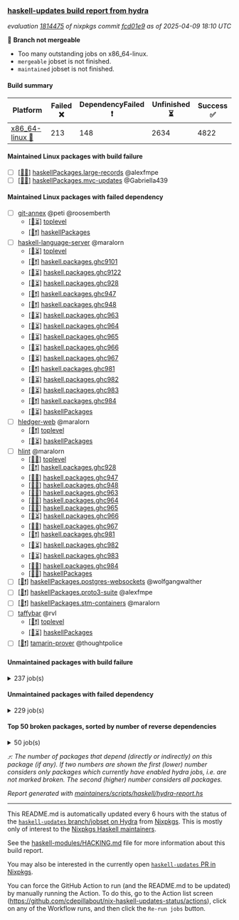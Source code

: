 ### [haskell-updates build report from hydra](https://hydra.nixos.org/jobset/nixpkgs/haskell-updates)
*evaluation [1814475](https://hydra.nixos.org/eval/1814475) of nixpkgs commit [fcd01e9](https://github.com/NixOS/nixpkgs/commits/fcd01e924043c963a3329cffc7707cfbf11259e1) as of 2025-04-09 18:10 UTC*

🔴 **Branch not mergeable**
  * Too many outstanding jobs on x86_64-linux.
  * `mergeable` jobset is not finished.
  * `maintained` jobset is not finished.

#### Build summary

 | Platform | Failed ❌ | DependencyFailed ❗ | Unfinished ⏳ | Success ✅ | 
 | --- | --- | --- | --- | --- | 
 | [x86_64-linux 🐧](https://hydra.nixos.org/eval/1814475?filter=.x86_64-linux) | 213 | 148 | 2634 | 4822 | 
#### Maintained Linux packages with build failure
- [ ] [[🐧❌]](https://hydra.nixos.org/build/294584266) [haskellPackages.large-records](https://hydra.nixos.org/eval/1814475?filter=haskellPackages.large-records) @alexfmpe
- [ ] [[🐧❌]](https://hydra.nixos.org/build/294584679) [haskellPackages.mvc-updates](https://hydra.nixos.org/eval/1814475?filter=haskellPackages.mvc-updates) @Gabriella439
#### Maintained Linux packages with failed dependency
- [ ] [git-annex](https://hydra.nixos.org/eval/1814475?filter=git-annex) @peti @roosemberth
  - [[🐧⏳]](https://hydra.nixos.org/build/294580944) [toplevel](https://hydra.nixos.org/eval/1814475?filter=git-annex)
  - [[🐧❗]](https://hydra.nixos.org/build/294583243) [haskellPackages](https://hydra.nixos.org/eval/1814475?filter=haskellPackages.git-annex)
- [ ] [haskell-language-server](https://hydra.nixos.org/eval/1814475?filter=haskell-language-server) @maralorn
  - [[🐧⏳]](https://hydra.nixos.org/build/294581254) [toplevel](https://hydra.nixos.org/eval/1814475?filter=haskell-language-server)
  - [[🐧❗]](https://hydra.nixos.org/build/294581007) [haskell.packages.ghc9101](https://hydra.nixos.org/eval/1814475?filter=haskell.packages.ghc9101.haskell-language-server)
  - [[🐧⏳]](https://hydra.nixos.org/build/294581025) [haskell.packages.ghc9122](https://hydra.nixos.org/eval/1814475?filter=haskell.packages.ghc9122.haskell-language-server)
  - [[🐧⏳]](https://hydra.nixos.org/build/294581056) [haskell.packages.ghc928](https://hydra.nixos.org/eval/1814475?filter=haskell.packages.ghc928.haskell-language-server)
  - [[🐧❗]](https://hydra.nixos.org/build/294581087) [haskell.packages.ghc947](https://hydra.nixos.org/eval/1814475?filter=haskell.packages.ghc947.haskell-language-server)
  - [[🐧❗]](https://hydra.nixos.org/build/294581092) [haskell.packages.ghc948](https://hydra.nixos.org/eval/1814475?filter=haskell.packages.ghc948.haskell-language-server)
  - [[🐧⏳]](https://hydra.nixos.org/build/294581094) [haskell.packages.ghc963](https://hydra.nixos.org/eval/1814475?filter=haskell.packages.ghc963.haskell-language-server)
  - [[🐧⏳]](https://hydra.nixos.org/build/294581112) [haskell.packages.ghc964](https://hydra.nixos.org/eval/1814475?filter=haskell.packages.ghc964.haskell-language-server)
  - [[🐧⏳]](https://hydra.nixos.org/build/294581148) [haskell.packages.ghc965](https://hydra.nixos.org/eval/1814475?filter=haskell.packages.ghc965.haskell-language-server)
  - [[🐧⏳]](https://hydra.nixos.org/build/294581158) [haskell.packages.ghc966](https://hydra.nixos.org/eval/1814475?filter=haskell.packages.ghc966.haskell-language-server)
  - [[🐧⏳]](https://hydra.nixos.org/build/294581168) [haskell.packages.ghc967](https://hydra.nixos.org/eval/1814475?filter=haskell.packages.ghc967.haskell-language-server)
  - [[🐧❗]](https://hydra.nixos.org/build/294581211) [haskell.packages.ghc981](https://hydra.nixos.org/eval/1814475?filter=haskell.packages.ghc981.haskell-language-server)
  - [[🐧⏳]](https://hydra.nixos.org/build/294581318) [haskell.packages.ghc982](https://hydra.nixos.org/eval/1814475?filter=haskell.packages.ghc982.haskell-language-server)
  - [[🐧⏳]](https://hydra.nixos.org/build/294581538) [haskell.packages.ghc983](https://hydra.nixos.org/eval/1814475?filter=haskell.packages.ghc983.haskell-language-server)
  - [[🐧❗]](https://hydra.nixos.org/build/294581253) [haskell.packages.ghc984](https://hydra.nixos.org/eval/1814475?filter=haskell.packages.ghc984.haskell-language-server)
  - [[🐧⏳]](https://hydra.nixos.org/build/294583603) [haskellPackages](https://hydra.nixos.org/eval/1814475?filter=haskellPackages.haskell-language-server)
- [ ] [hledger-web](https://hydra.nixos.org/eval/1814475?filter=hledger-web) @maralorn
  - [[🐧❗]](https://hydra.nixos.org/build/294586735) [toplevel](https://hydra.nixos.org/eval/1814475?filter=hledger-web)
  - [[🐧⏳]](https://hydra.nixos.org/build/294583753) [haskellPackages](https://hydra.nixos.org/eval/1814475?filter=haskellPackages.hledger-web)
- [ ] [hlint](https://hydra.nixos.org/eval/1814475?filter=hlint) @maralorn
  - [[🐧✅]](https://hydra.nixos.org/build/294586731) [toplevel](https://hydra.nixos.org/eval/1814475?filter=hlint)
  - [[🐧❗]](https://hydra.nixos.org/build/294581016) [haskell.packages.ghc928](https://hydra.nixos.org/eval/1814475?filter=haskell.packages.ghc928.hlint)
  - [[🐧✅]](https://hydra.nixos.org/build/294581040) [haskell.packages.ghc947](https://hydra.nixos.org/eval/1814475?filter=haskell.packages.ghc947.hlint)
  - [[🐧✅]](https://hydra.nixos.org/build/294581041) [haskell.packages.ghc948](https://hydra.nixos.org/eval/1814475?filter=haskell.packages.ghc948.hlint)
  - [[🐧✅]](https://hydra.nixos.org/build/294581067) [haskell.packages.ghc963](https://hydra.nixos.org/eval/1814475?filter=haskell.packages.ghc963.hlint)
  - [[🐧✅]](https://hydra.nixos.org/build/294581082) [haskell.packages.ghc964](https://hydra.nixos.org/eval/1814475?filter=haskell.packages.ghc964.hlint)
  - [[🐧✅]](https://hydra.nixos.org/build/294581101) [haskell.packages.ghc965](https://hydra.nixos.org/eval/1814475?filter=haskell.packages.ghc965.hlint)
  - [[🐧⏳]](https://hydra.nixos.org/build/294581123) [haskell.packages.ghc966](https://hydra.nixos.org/eval/1814475?filter=haskell.packages.ghc966.hlint)
  - [[🐧✅]](https://hydra.nixos.org/build/294581133) [haskell.packages.ghc967](https://hydra.nixos.org/eval/1814475?filter=haskell.packages.ghc967.hlint)
  - [[🐧❗]](https://hydra.nixos.org/build/294581157) [haskell.packages.ghc981](https://hydra.nixos.org/eval/1814475?filter=haskell.packages.ghc981.hlint)
  - [[🐧⏳]](https://hydra.nixos.org/build/294581174) [haskell.packages.ghc982](https://hydra.nixos.org/eval/1814475?filter=haskell.packages.ghc982.hlint)
  - [[🐧⏳]](https://hydra.nixos.org/build/294581219) [haskell.packages.ghc983](https://hydra.nixos.org/eval/1814475?filter=haskell.packages.ghc983.hlint)
  - [[🐧✅]](https://hydra.nixos.org/build/294581192) [haskell.packages.ghc984](https://hydra.nixos.org/eval/1814475?filter=haskell.packages.ghc984.hlint)
  - [[🐧✅]](https://hydra.nixos.org/build/294583737) [haskellPackages](https://hydra.nixos.org/eval/1814475?filter=haskellPackages.hlint)
- [ ] [[🐧❗]](https://hydra.nixos.org/build/294585088) [haskellPackages.postgres-websockets](https://hydra.nixos.org/eval/1814475?filter=haskellPackages.postgres-websockets) @wolfgangwalther
- [ ] [[🐧❗]](https://hydra.nixos.org/build/294585187) [haskellPackages.proto3-suite](https://hydra.nixos.org/eval/1814475?filter=haskellPackages.proto3-suite) @alexfmpe
- [ ] [[🐧❗]](https://hydra.nixos.org/build/294585829) [haskellPackages.stm-containers](https://hydra.nixos.org/eval/1814475?filter=haskellPackages.stm-containers) @maralorn
- [ ] [taffybar](https://hydra.nixos.org/eval/1814475?filter=taffybar) @rvl
  - [[🐧❗]](https://hydra.nixos.org/build/294586795) [toplevel](https://hydra.nixos.org/eval/1814475?filter=taffybar)
  - [[🐧⏳]](https://hydra.nixos.org/build/294585973) [haskellPackages](https://hydra.nixos.org/eval/1814475?filter=haskellPackages.taffybar)
- [ ] [[🐧❗]](https://hydra.nixos.org/build/294586812) [tamarin-prover](https://hydra.nixos.org/eval/1814475?filter=tamarin-prover) @thoughtpolice
#### Unmaintained packages with build failure
<details><summary>237 job(s) </summary>

- [ ] [[🐧❌]](https://hydra.nixos.org/build/294586633) [haskellPackages.yesod-core](https://hydra.nixos.org/eval/1814475?filter=haskellPackages.yesod-core)  ⤴️ 49 | 147
- [ ] [[🐧❌]](https://hydra.nixos.org/build/294584929) [haskellPackages.pango](https://hydra.nixos.org/eval/1814475?filter=haskellPackages.pango)  ⤴️ 30 | 167
- [ ] [ghc-lib-parser](https://hydra.nixos.org/eval/1814475?filter=ghc-lib-parser)  ⤴️ 22 | 68
  - [[🐧✅]](https://hydra.nixos.org/build/293759988) [haskell.packages.ghc8107](https://hydra.nixos.org/eval/1814475?filter=haskell.packages.ghc8107.ghc-lib-parser)
  - [[🐧✅]](https://hydra.nixos.org/build/293759999) [haskell.packages.ghc902](https://hydra.nixos.org/eval/1814475?filter=haskell.packages.ghc902.ghc-lib-parser)
  - [[🐧✅]](https://hydra.nixos.org/build/293760022) [haskell.packages.ghc9101](https://hydra.nixos.org/eval/1814475?filter=haskell.packages.ghc9101.ghc-lib-parser)
  - [[🐧⏳]](https://hydra.nixos.org/build/294580977) [haskell.packages.ghc9122](https://hydra.nixos.org/eval/1814475?filter=haskell.packages.ghc9122.ghc-lib-parser)
  - [[🐧❌]](https://hydra.nixos.org/build/294580994) [haskell.packages.ghc928](https://hydra.nixos.org/eval/1814475?filter=haskell.packages.ghc928.ghc-lib-parser)
  - [[🐧✅]](https://hydra.nixos.org/build/294581010) [haskell.packages.ghc947](https://hydra.nixos.org/eval/1814475?filter=haskell.packages.ghc947.ghc-lib-parser)
  - [[🐧✅]](https://hydra.nixos.org/build/294581027) [haskell.packages.ghc948](https://hydra.nixos.org/eval/1814475?filter=haskell.packages.ghc948.ghc-lib-parser)
  - [[🐧✅]](https://hydra.nixos.org/build/294581044) [haskell.packages.ghc963](https://hydra.nixos.org/eval/1814475?filter=haskell.packages.ghc963.ghc-lib-parser)
  - [[🐧✅]](https://hydra.nixos.org/build/294581062) [haskell.packages.ghc964](https://hydra.nixos.org/eval/1814475?filter=haskell.packages.ghc964.ghc-lib-parser)
  - [[🐧✅]](https://hydra.nixos.org/build/294581079) [haskell.packages.ghc965](https://hydra.nixos.org/eval/1814475?filter=haskell.packages.ghc965.ghc-lib-parser)
  - [[🐧✅]](https://hydra.nixos.org/build/294581099) [haskell.packages.ghc966](https://hydra.nixos.org/eval/1814475?filter=haskell.packages.ghc966.ghc-lib-parser)
  - [[🐧✅]](https://hydra.nixos.org/build/294581117) [haskell.packages.ghc967](https://hydra.nixos.org/eval/1814475?filter=haskell.packages.ghc967.ghc-lib-parser)
  - [[🐧❌]](https://hydra.nixos.org/build/294581135) [haskell.packages.ghc981](https://hydra.nixos.org/eval/1814475?filter=haskell.packages.ghc981.ghc-lib-parser)
  - [[🐧⏳]](https://hydra.nixos.org/build/294581152) [haskell.packages.ghc982](https://hydra.nixos.org/eval/1814475?filter=haskell.packages.ghc982.ghc-lib-parser)
  - [[🐧❌]](https://hydra.nixos.org/build/294581167) [haskell.packages.ghc983](https://hydra.nixos.org/eval/1814475?filter=haskell.packages.ghc983.ghc-lib-parser)
  - [[🐧✅]](https://hydra.nixos.org/build/294581185) [haskell.packages.ghc984](https://hydra.nixos.org/eval/1814475?filter=haskell.packages.ghc984.ghc-lib-parser)
  - [[🐧✅]](https://hydra.nixos.org/build/294583154) [haskellPackages](https://hydra.nixos.org/eval/1814475?filter=haskellPackages.ghc-lib-parser)
- [ ] [[🐧❌]](https://hydra.nixos.org/build/294585135) [haskellPackages.primitive-extras](https://hydra.nixos.org/eval/1814475?filter=haskellPackages.primitive-extras)  ⤴️ 20 | 78
- [ ] [[🐧❌]](https://hydra.nixos.org/build/294586530) [haskellPackages.what4](https://hydra.nixos.org/eval/1814475?filter=haskellPackages.what4)  ⤴️ 16 | 21
- [ ] [[🐧❌]](https://hydra.nixos.org/build/294581283) [haskellPackages.HList](https://hydra.nixos.org/eval/1814475?filter=haskellPackages.HList)  ⤴️ 15 | 24
- [ ] [[🐧❌]](https://hydra.nixos.org/build/294583488) [haskellPackages.graphviz](https://hydra.nixos.org/eval/1814475?filter=haskellPackages.graphviz)  ⤴️ 14 | 57
- [ ] [[🐧❌]](https://hydra.nixos.org/build/294583988) [haskellPackages.hw-int](https://hydra.nixos.org/eval/1814475?filter=haskellPackages.hw-int)  ⤴️ 8 | 29
- [ ] [[🐧❌]](https://hydra.nixos.org/build/294584698) [haskellPackages.natural-transformation](https://hydra.nixos.org/eval/1814475?filter=haskellPackages.natural-transformation)  ⤴️ 5 | 29
- [ ] [[🐧❌]](https://hydra.nixos.org/build/294582250) [haskellPackages.chimera](https://hydra.nixos.org/eval/1814475?filter=haskellPackages.chimera)  ⤴️ 5 | 23
- [ ] [[🐧❌]](https://hydra.nixos.org/build/294582160) [haskellPackages.bzlib](https://hydra.nixos.org/eval/1814475?filter=haskellPackages.bzlib)  ⤴️ 5 | 20
- [ ] [[🐧❌]](https://hydra.nixos.org/build/294586179) [haskellPackages.trasa](https://hydra.nixos.org/eval/1814475?filter=haskellPackages.trasa)  ⤴️ 5 | 6
- [ ] [[🐧❌]](https://hydra.nixos.org/build/293842799) [haskellPackages.snappy](https://hydra.nixos.org/eval/1814475?filter=haskellPackages.snappy)  ⤴️ 4 | 9
- [ ] [[🐧❌]](https://hydra.nixos.org/build/294582607) [haskellPackages.derive-storable-plugin](https://hydra.nixos.org/eval/1814475?filter=haskellPackages.derive-storable-plugin)  ⤴️ 4 | 8
- [ ] [[🐧❌]](https://hydra.nixos.org/build/294584221) [haskellPackages.ktx-codec](https://hydra.nixos.org/eval/1814475?filter=haskellPackages.ktx-codec)  ⤴️ 4 | 7
- [ ] [[🐧❌]](https://hydra.nixos.org/build/294582790) [haskellPackages.egison-pattern-src-th-mode](https://hydra.nixos.org/eval/1814475?filter=haskellPackages.egison-pattern-src-th-mode)  ⤴️ 4 | 4
- [ ] [[🐧❌]](https://hydra.nixos.org/build/294583649) [haskellPackages.hasql-streams-core](https://hydra.nixos.org/eval/1814475?filter=haskellPackages.hasql-streams-core)  ⤴️ 4 | 4
- [ ] [[🐧❌]](https://hydra.nixos.org/build/294586136) [haskellPackages.tlex-core](https://hydra.nixos.org/eval/1814475?filter=haskellPackages.tlex-core)  ⤴️ 4 | 4
- [ ] [[🐧❌]](https://hydra.nixos.org/build/294585046) [haskellPackages.pipes-text](https://hydra.nixos.org/eval/1814475?filter=haskellPackages.pipes-text)  ⤴️ 3 | 17
- [ ] [[🐧❌]](https://hydra.nixos.org/build/294582092) [haskellPackages.box](https://hydra.nixos.org/eval/1814475?filter=haskellPackages.box)  ⤴️ 3 | 10
- [ ] [[🐧❌]](https://hydra.nixos.org/build/294581922) [haskellPackages.array-builder](https://hydra.nixos.org/eval/1814475?filter=haskellPackages.array-builder)  ⤴️ 3 | 8
- [ ] [[🐧❌]](https://hydra.nixos.org/build/294582106) [haskellPackages.broadcast-chan](https://hydra.nixos.org/eval/1814475?filter=haskellPackages.broadcast-chan)  ⤴️ 3 | 6
- [ ] [[🐧❌]](https://hydra.nixos.org/build/294582281) [haskellPackages.casadi-bindings-core](https://hydra.nixos.org/eval/1814475?filter=haskellPackages.casadi-bindings-core)  ⤴️ 3 | 5
- [ ] [[🐧❌]](https://hydra.nixos.org/build/293841397) [haskellPackages.kind-generics-th](https://hydra.nixos.org/eval/1814475?filter=haskellPackages.kind-generics-th)  ⤴️ 3 | 4
- [ ] [[🐧❌]](https://hydra.nixos.org/build/294582103) [haskellPackages.brillo-rendering](https://hydra.nixos.org/eval/1814475?filter=haskellPackages.brillo-rendering)  ⤴️ 3 | 3
- [ ] [[🐧❌]](https://hydra.nixos.org/build/294582238) [haskellPackages.changeset](https://hydra.nixos.org/eval/1814475?filter=haskellPackages.changeset)  ⤴️ 3 | 3
- [ ] [[🐧❌]](https://hydra.nixos.org/build/294584643) [haskellPackages.monoidmap](https://hydra.nixos.org/eval/1814475?filter=haskellPackages.monoidmap)  ⤴️ 3 | 3
- [ ] [[🐧❌]](https://hydra.nixos.org/build/294585342) [haskellPackages.reflex-vty](https://hydra.nixos.org/eval/1814475?filter=haskellPackages.reflex-vty)  ⤴️ 3 | 3
- [ ] [[🐧❌]](https://hydra.nixos.org/build/294581227) [haskellPackages.ConfigFile](https://hydra.nixos.org/eval/1814475?filter=haskellPackages.ConfigFile)  ⤴️ 2 | 11
- [ ] [[🐧❌]](https://hydra.nixos.org/build/294586589) [haskellPackages.xml-picklers](https://hydra.nixos.org/eval/1814475?filter=haskellPackages.xml-picklers)  ⤴️ 2 | 9
- [ ] [[🐧❌]](https://hydra.nixos.org/build/294581296) [haskellPackages.HaskellNet](https://hydra.nixos.org/eval/1814475?filter=haskellPackages.HaskellNet)  ⤴️ 2 | 6
- [ ] [[🐧❌]](https://hydra.nixos.org/build/293839823) [haskellPackages.cvss](https://hydra.nixos.org/eval/1814475?filter=haskellPackages.cvss)  ⤴️ 2 | 4
- [ ] [[🐧❌]](https://hydra.nixos.org/build/294584526) [haskellPackages.migrant-core](https://hydra.nixos.org/eval/1814475?filter=haskellPackages.migrant-core)  ⤴️ 2 | 4
- [ ] [[🐧❌]](https://hydra.nixos.org/build/294585523) [haskellPackages.selda](https://hydra.nixos.org/eval/1814475?filter=haskellPackages.selda)  ⤴️ 2 | 4
- [ ] [[🐧❌]](https://hydra.nixos.org/build/294585690) [haskellPackages.simplex-method](https://hydra.nixos.org/eval/1814475?filter=haskellPackages.simplex-method)  ⤴️ 2 | 4
- [ ] [[🐧❌]](https://hydra.nixos.org/build/294582966) [haskellPackages.finitary](https://hydra.nixos.org/eval/1814475?filter=haskellPackages.finitary)  ⤴️ 2 | 3
- [ ] [[🐧❌]](https://hydra.nixos.org/build/294584167) [haskellPackages.json-autotype](https://hydra.nixos.org/eval/1814475?filter=haskellPackages.json-autotype)  ⤴️ 2 | 3
- [ ] [[🐧❌]](https://hydra.nixos.org/build/294582775) [haskellPackages.ebird-api](https://hydra.nixos.org/eval/1814475?filter=haskellPackages.ebird-api)  ⤴️ 2 | 2
- [ ] [[🐧❌]](https://hydra.nixos.org/build/294584749) [haskellPackages.network-uri-json](https://hydra.nixos.org/eval/1814475?filter=haskellPackages.network-uri-json)  ⤴️ 2 | 2
- [ ] [[🐧❌]](https://hydra.nixos.org/build/294585197) [haskellPackages.ptera-core](https://hydra.nixos.org/eval/1814475?filter=haskellPackages.ptera-core)  ⤴️ 2 | 2
- [ ] [[🐧❌]](https://hydra.nixos.org/build/294581423) [haskellPackages.aeson-extra](https://hydra.nixos.org/eval/1814475?filter=haskellPackages.aeson-extra)  ⤴️ 1 | 6
- [ ] [[🐧❌]](https://hydra.nixos.org/build/294582969) [haskellPackages.finite-field](https://hydra.nixos.org/eval/1814475?filter=haskellPackages.finite-field)  ⤴️ 1 | 6
- [ ] [[🐧❌]](https://hydra.nixos.org/build/293761990) [haskellPackages.conversion-bytestring](https://hydra.nixos.org/eval/1814475?filter=haskellPackages.conversion-bytestring)  ⤴️ 1 | 4
- [ ] [[🐧❌]](https://hydra.nixos.org/build/294582710) [haskellPackages.distributed-process-simplelocalnet](https://hydra.nixos.org/eval/1814475?filter=haskellPackages.distributed-process-simplelocalnet)  ⤴️ 1 | 3
- [ ] [[🐧❌]](https://hydra.nixos.org/build/294584328) [haskellPackages.libssh2](https://hydra.nixos.org/eval/1814475?filter=haskellPackages.libssh2)  ⤴️ 1 | 3
- [ ] [[🐧❌]](https://hydra.nixos.org/build/294585227) [haskellPackages.qrcode-core](https://hydra.nixos.org/eval/1814475?filter=haskellPackages.qrcode-core)  ⤴️ 1 | 3
- [ ] [[🐧❌]](https://hydra.nixos.org/build/294581961) [haskellPackages.aztecs-sdl](https://hydra.nixos.org/eval/1814475?filter=haskellPackages.aztecs-sdl)  ⤴️ 1 | 2
- [ ] [[🐧❌]](https://hydra.nixos.org/build/294586720) [haskellPackages.zxcvbn-hs](https://hydra.nixos.org/eval/1814475?filter=haskellPackages.zxcvbn-hs)  ⤴️ 1 | 2
- [ ] [[🐧❌]](https://hydra.nixos.org/build/294581978) [haskellPackages.aztecs-hierarchy](https://hydra.nixos.org/eval/1814475?filter=haskellPackages.aztecs-hierarchy)  ⤴️ 1 | 1
- [ ] [[🐧❌]](https://hydra.nixos.org/build/294582682) [haskellPackages.discord-haskell](https://hydra.nixos.org/eval/1814475?filter=haskellPackages.discord-haskell)  ⤴️ 1 | 1
- [ ] [[🐧❌]](https://hydra.nixos.org/build/294582699) [haskellPackages.distributed-process-p2p](https://hydra.nixos.org/eval/1814475?filter=haskellPackages.distributed-process-p2p)  ⤴️ 1 | 1
- [ ] [[🐧❌]](https://hydra.nixos.org/build/294582904) [haskellPackages.eventloop](https://hydra.nixos.org/eval/1814475?filter=haskellPackages.eventloop)  ⤴️ 1 | 1
- [ ] [[🐧❌]](https://hydra.nixos.org/build/294583158) [haskellPackages.ghc-prof](https://hydra.nixos.org/eval/1814475?filter=haskellPackages.ghc-prof)  ⤴️ 1 | 1
- [ ] [[🐧❌]](https://hydra.nixos.org/build/294583169) [haskellPackages.ghcjs-ajax](https://hydra.nixos.org/eval/1814475?filter=haskellPackages.ghcjs-ajax)  ⤴️ 1 | 1
- [ ] [[🐧❌]](https://hydra.nixos.org/build/294583550) [haskellPackages.haddock-use-refs](https://hydra.nixos.org/eval/1814475?filter=haskellPackages.haddock-use-refs)  ⤴️ 1 | 1
- [ ] [[🐧❌]](https://hydra.nixos.org/build/294583564) [haskellPackages.hal](https://hydra.nixos.org/eval/1814475?filter=haskellPackages.hal)  ⤴️ 1 | 1
- [ ] [[🐧❌]](https://hydra.nixos.org/build/293764475) [haskellPackages.leanpub-concepts](https://hydra.nixos.org/eval/1814475?filter=haskellPackages.leanpub-concepts)  ⤴️ 1 | 1
- [ ] [[🐧❌]](https://hydra.nixos.org/build/293765222) [haskellPackages.oalg-base](https://hydra.nixos.org/eval/1814475?filter=haskellPackages.oalg-base)  ⤴️ 1 | 1
- [ ] [[🐧❌]](https://hydra.nixos.org/build/294584846) [haskellPackages.openai-servant-gen](https://hydra.nixos.org/eval/1814475?filter=haskellPackages.openai-servant-gen)  ⤴️ 1 | 1
- [ ] [[🐧❌]](https://hydra.nixos.org/build/294584878) [haskellPackages.opus](https://hydra.nixos.org/eval/1814475?filter=haskellPackages.opus)  ⤴️ 1 | 1
- [ ] [[🐧❌]](https://hydra.nixos.org/build/294584884) [haskellPackages.org-mode](https://hydra.nixos.org/eval/1814475?filter=haskellPackages.org-mode)  ⤴️ 1 | 1
- [ ] [[🐧❌]](https://hydra.nixos.org/build/294584897) [haskellPackages.pa-field-parser](https://hydra.nixos.org/eval/1814475?filter=haskellPackages.pa-field-parser)  ⤴️ 1 | 1
- [ ] [[🐧❌]](https://hydra.nixos.org/build/294585092) [haskellPackages.postgresql-simple-url](https://hydra.nixos.org/eval/1814475?filter=haskellPackages.postgresql-simple-url)  ⤴️ 1 | 1
- [ ] [[🐧❌]](https://hydra.nixos.org/build/294585432) [haskellPackages.ridley](https://hydra.nixos.org/eval/1814475?filter=haskellPackages.ridley)  ⤴️ 1 | 1
- [ ] [[🐧❌]](https://hydra.nixos.org/build/294586278) [haskellPackages.unfree](https://hydra.nixos.org/eval/1814475?filter=haskellPackages.unfree)  ⤴️ 1 | 1
- [ ] [[🐧❌]](https://hydra.nixos.org/build/294586058) [haskellPackages.text-format](https://hydra.nixos.org/eval/1814475?filter=haskellPackages.text-format)  ⤴️ 0 | 27
- [ ] [[🐧❌]](https://hydra.nixos.org/build/293767711) [haskellPackages.wrapped](https://hydra.nixos.org/eval/1814475?filter=haskellPackages.wrapped)  ⤴️ 0 | 18
- [ ] [[🐧❌]](https://hydra.nixos.org/build/294586169) [haskellPackages.tostring](https://hydra.nixos.org/eval/1814475?filter=haskellPackages.tostring)  ⤴️ 0 | 11
- [ ] [[🐧❌]](https://hydra.nixos.org/build/293766760) [haskellPackages.strings](https://hydra.nixos.org/eval/1814475?filter=haskellPackages.strings)  ⤴️ 0 | 6
- [ ] [[🐧❌]](https://hydra.nixos.org/build/294581581) [haskellPackages.amazonka-dynamodb](https://hydra.nixos.org/eval/1814475?filter=haskellPackages.amazonka-dynamodb)  ⤴️ 0 | 5
- [ ] [[🐧❌]](https://hydra.nixos.org/build/293765597) [haskellPackages.polysoup](https://hydra.nixos.org/eval/1814475?filter=haskellPackages.polysoup)  ⤴️ 0 | 5
- [ ] [[🐧❌]](https://hydra.nixos.org/build/293766622) [haskellPackages.srt](https://hydra.nixos.org/eval/1814475?filter=haskellPackages.srt)  ⤴️ 0 | 3
- [ ] [[🐧❌]](https://hydra.nixos.org/build/293761449) [haskellPackages.bindings-levmar](https://hydra.nixos.org/eval/1814475?filter=haskellPackages.bindings-levmar)  ⤴️ 0 | 2
- [ ] [[🐧❌]](https://hydra.nixos.org/build/294583306) [haskellPackages.glpk-hs](https://hydra.nixos.org/eval/1814475?filter=haskellPackages.glpk-hs)  ⤴️ 0 | 2
- [ ] [[🐧❌]](https://hydra.nixos.org/build/294583780) [haskellPackages.hopfli](https://hydra.nixos.org/eval/1814475?filter=haskellPackages.hopfli)  ⤴️ 0 | 2
- [ ] [[🐧❌]](https://hydra.nixos.org/build/293764424) [haskellPackages.language-python](https://hydra.nixos.org/eval/1814475?filter=haskellPackages.language-python)  ⤴️ 0 | 2
- [ ] [[🐧❌]](https://hydra.nixos.org/build/293764759) [haskellPackages.memoize](https://hydra.nixos.org/eval/1814475?filter=haskellPackages.memoize)  ⤴️ 0 | 2
- [ ] [[🐧❌]](https://hydra.nixos.org/build/293765428) [haskellPackages.partial-semigroup](https://hydra.nixos.org/eval/1814475?filter=haskellPackages.partial-semigroup)  ⤴️ 0 | 2
- [ ] [[🐧❌]](https://hydra.nixos.org/build/294586129) [haskellPackages.timestamp](https://hydra.nixos.org/eval/1814475?filter=haskellPackages.timestamp)  ⤴️ 0 | 2
- [ ] [[🐧❌]](https://hydra.nixos.org/build/294586234) [haskellPackages.twitter-conduit](https://hydra.nixos.org/eval/1814475?filter=haskellPackages.twitter-conduit)  ⤴️ 0 | 2
- [ ] [[🐧❌]](https://hydra.nixos.org/build/294586462) [haskellPackages.wai-middleware-content-type](https://hydra.nixos.org/eval/1814475?filter=haskellPackages.wai-middleware-content-type)  ⤴️ 0 | 2
- [ ] [[🐧❌]](https://hydra.nixos.org/build/293761853) [haskellPackages.coercion-extras](https://hydra.nixos.org/eval/1814475?filter=haskellPackages.coercion-extras)  ⤴️ 0 | 1
- [ ] [[🐧❌]](https://hydra.nixos.org/build/294582580) [haskellPackages.dear-imgui](https://hydra.nixos.org/eval/1814475?filter=haskellPackages.dear-imgui)  ⤴️ 0 | 1
- [ ] [[🐧❌]](https://hydra.nixos.org/build/294582718) [haskellPackages.distributed-process-lifted](https://hydra.nixos.org/eval/1814475?filter=haskellPackages.distributed-process-lifted)  ⤴️ 0 | 1
- [ ] [[🐧❌]](https://hydra.nixos.org/build/294582919) [haskellPackages.fast-digits](https://hydra.nixos.org/eval/1814475?filter=haskellPackages.fast-digits)  ⤴️ 0 | 1
- [ ] [[🐧❌]](https://hydra.nixos.org/build/294583020) [haskellPackages.fortran-src-extras](https://hydra.nixos.org/eval/1814475?filter=haskellPackages.fortran-src-extras)  ⤴️ 0 | 1
- [ ] [[🐧❌]](https://hydra.nixos.org/build/294583688) [haskellPackages.hegg](https://hydra.nixos.org/eval/1814475?filter=haskellPackages.hegg)  ⤴️ 0 | 1
- [ ] [[🐧❌]](https://hydra.nixos.org/build/293763888) [haskellPackages.hsinspect](https://hydra.nixos.org/eval/1814475?filter=haskellPackages.hsinspect)  ⤴️ 0 | 1
- [ ] [[🐧❌]](https://hydra.nixos.org/build/294584122) [haskellPackages.ircbot](https://hydra.nixos.org/eval/1814475?filter=haskellPackages.ircbot)  ⤴️ 0 | 1
- [ ] [[🐧❌]](https://hydra.nixos.org/build/294584462) [haskellPackages.mason](https://hydra.nixos.org/eval/1814475?filter=haskellPackages.mason)  ⤴️ 0 | 1
- [ ] [[🐧❌]](https://hydra.nixos.org/build/293841798) [haskellPackages.multiwalk](https://hydra.nixos.org/eval/1814475?filter=haskellPackages.multiwalk)  ⤴️ 0 | 1
- [ ] [[🐧❌]](https://hydra.nixos.org/build/294585012) [haskellPackages.persistent-sql-lifted](https://hydra.nixos.org/eval/1814475?filter=haskellPackages.persistent-sql-lifted)  ⤴️ 0 | 1
- [ ] [[🐧❌]](https://hydra.nixos.org/build/294585193) [haskellPackages.proto-lens-etcd](https://hydra.nixos.org/eval/1814475?filter=haskellPackages.proto-lens-etcd)  ⤴️ 0 | 1
- [ ] [[🐧❌]](https://hydra.nixos.org/build/294585183) [haskellPackages.proto-lens-jsonpb](https://hydra.nixos.org/eval/1814475?filter=haskellPackages.proto-lens-jsonpb)  ⤴️ 0 | 1
- [ ] [[🐧❌]](https://hydra.nixos.org/build/293765821) [haskellPackages.qsem](https://hydra.nixos.org/eval/1814475?filter=haskellPackages.qsem)  ⤴️ 0 | 1
- [ ] [[🐧❌]](https://hydra.nixos.org/build/294585603) [haskellPackages.servant-subscriber](https://hydra.nixos.org/eval/1814475?filter=haskellPackages.servant-subscriber)  ⤴️ 0 | 1
- [ ] [[🐧❌]](https://hydra.nixos.org/build/294585709) [haskellPackages.skew-list](https://hydra.nixos.org/eval/1814475?filter=haskellPackages.skew-list)  ⤴️ 0 | 1
- [ ] [[🐧❌]](https://hydra.nixos.org/build/293766732) [haskellPackages.strict-io](https://hydra.nixos.org/eval/1814475?filter=haskellPackages.strict-io)  ⤴️ 0 | 1
- [ ] [[🐧❌]](https://hydra.nixos.org/build/293843050) [haskellPackages.tasty-travis](https://hydra.nixos.org/eval/1814475?filter=haskellPackages.tasty-travis)  ⤴️ 0 | 1
- [ ] [[🐧❌]](https://hydra.nixos.org/build/294586334) [haskellPackages.unpacked-maybe-text](https://hydra.nixos.org/eval/1814475?filter=haskellPackages.unpacked-maybe-text)  ⤴️ 0 | 1
- [ ] [[🐧❌]](https://hydra.nixos.org/build/293760358) [haskellPackages.Cabal-hooks](https://hydra.nixos.org/eval/1814475?filter=haskellPackages.Cabal-hooks) 
- [ ] [[🐧❌]](https://hydra.nixos.org/build/293760436) [haskellPackages.GOST34112012-Hash](https://hydra.nixos.org/eval/1814475?filter=haskellPackages.GOST34112012-Hash) 
- [ ] [[🐧❌]](https://hydra.nixos.org/build/294581331) [haskellPackages.MultiChor](https://hydra.nixos.org/eval/1814475?filter=haskellPackages.MultiChor) 
- [ ] [[🐧❌]](https://hydra.nixos.org/build/293760633) [haskellPackages.Stack](https://hydra.nixos.org/eval/1814475?filter=haskellPackages.Stack) 
- [ ] [[🐧❌]](https://hydra.nixos.org/build/294581413) [haskellPackages.adblock2privoxy](https://hydra.nixos.org/eval/1814475?filter=haskellPackages.adblock2privoxy) 
- [ ] [[🐧❌]](https://hydra.nixos.org/build/293838835) [haskellPackages.align-equal](https://hydra.nixos.org/eval/1814475?filter=haskellPackages.align-equal) 
- [ ] [[🐧❌]](https://hydra.nixos.org/build/294581776) [haskellPackages.amazonka-s3-encryption](https://hydra.nixos.org/eval/1814475?filter=haskellPackages.amazonka-s3-encryption) 
- [ ] [[🐧❌]](https://hydra.nixos.org/build/294581765) [haskellPackages.amazonka-s3-streaming](https://hydra.nixos.org/eval/1814475?filter=haskellPackages.amazonka-s3-streaming) 
- [ ] [[🐧❌]](https://hydra.nixos.org/build/293761165) [haskellPackages.amrun](https://hydra.nixos.org/eval/1814475?filter=haskellPackages.amrun) 
- [ ] [[🐧❌]](https://hydra.nixos.org/build/294581829) [haskellPackages.anagrep](https://hydra.nixos.org/eval/1814475?filter=haskellPackages.anagrep) 
- [ ] [[🐧❌]](https://hydra.nixos.org/build/293761173) [haskellPackages.aop-prelude](https://hydra.nixos.org/eval/1814475?filter=haskellPackages.aop-prelude) 
- [ ] [[🐧❌]](https://hydra.nixos.org/build/293761265) [haskellPackages.atomic-modify-general](https://hydra.nixos.org/eval/1814475?filter=haskellPackages.atomic-modify-general) 
- [ ] [[🐧❌]](https://hydra.nixos.org/build/294581956) [haskellPackages.awsspendsummary](https://hydra.nixos.org/eval/1814475?filter=haskellPackages.awsspendsummary) 
- [ ] [[🐧❌]](https://hydra.nixos.org/build/294581964) [haskellPackages.b-tree](https://hydra.nixos.org/eval/1814475?filter=haskellPackages.b-tree) 
- [ ] [[🐧❌]](https://hydra.nixos.org/build/294582043) [haskellPackages.bindings-directfb](https://hydra.nixos.org/eval/1814475?filter=haskellPackages.bindings-directfb) 
- [ ] [[🐧❌]](https://hydra.nixos.org/build/293839368) [haskellPackages.bindynamic](https://hydra.nixos.org/eval/1814475?filter=haskellPackages.bindynamic) 
- [ ] [[🐧❌]](https://hydra.nixos.org/build/294582099) [haskellPackages.binrep-instances](https://hydra.nixos.org/eval/1814475?filter=haskellPackages.binrep-instances) 
- [ ] [[🐧❌]](https://hydra.nixos.org/build/293761446) [haskellPackages.birds-of-paradise](https://hydra.nixos.org/eval/1814475?filter=haskellPackages.birds-of-paradise) 
- [ ] [[🐧❌]](https://hydra.nixos.org/build/294582114) [haskellPackages.bugsnag-haskell](https://hydra.nixos.org/eval/1814475?filter=haskellPackages.bugsnag-haskell) 
- [ ] [[🐧❌]](https://hydra.nixos.org/build/294582131) [haskellPackages.bureaucromancy](https://hydra.nixos.org/eval/1814475?filter=haskellPackages.bureaucromancy) 
- [ ] [[🐧❌]](https://hydra.nixos.org/build/293761736) [haskellPackages.char-qq](https://hydra.nixos.org/eval/1814475?filter=haskellPackages.char-qq) 
- [ ] [[🐧❌]](https://hydra.nixos.org/build/294582275) [haskellPackages.checked-exceptions](https://hydra.nixos.org/eval/1814475?filter=haskellPackages.checked-exceptions) 
- [ ] [[🐧❌]](https://hydra.nixos.org/build/294582405) [haskellPackages.control-block](https://hydra.nixos.org/eval/1814475?filter=haskellPackages.control-block) 
- [ ] [[🐧❌]](https://hydra.nixos.org/build/294582416) [haskellPackages.cookie-tray](https://hydra.nixos.org/eval/1814475?filter=haskellPackages.cookie-tray) 
- [ ] [[🐧❌]](https://hydra.nixos.org/build/294582563) [haskellPackages.data-reify-gadt](https://hydra.nixos.org/eval/1814475?filter=haskellPackages.data-reify-gadt) 
- [ ] [[🐧❌]](https://hydra.nixos.org/build/293762220) [haskellPackages.datacrypto](https://hydra.nixos.org/eval/1814475?filter=haskellPackages.datacrypto) 
- [ ] [[🐧❌]](https://hydra.nixos.org/build/294582702) [haskellPackages.distributed-process-fsm](https://hydra.nixos.org/eval/1814475?filter=haskellPackages.distributed-process-fsm) 
- [ ] [[🐧❌]](https://hydra.nixos.org/build/294582708) [haskellPackages.distributed-process-platform](https://hydra.nixos.org/eval/1814475?filter=haskellPackages.distributed-process-platform) 
- [ ] [[🐧❌]](https://hydra.nixos.org/build/294582704) [haskellPackages.distributed-process-registry](https://hydra.nixos.org/eval/1814475?filter=haskellPackages.distributed-process-registry) 
- [ ] [[🐧❌]](https://hydra.nixos.org/build/294582800) [haskellPackages.egison-pattern-src-haskell-mode](https://hydra.nixos.org/eval/1814475?filter=haskellPackages.egison-pattern-src-haskell-mode) 
- [ ] [[🐧❌]](https://hydra.nixos.org/build/294582874) [haskellPackages.essence-of-live-coding-gloss-example](https://hydra.nixos.org/eval/1814475?filter=haskellPackages.essence-of-live-coding-gloss-example) 
- [ ] [[🐧❌]](https://hydra.nixos.org/build/294582879) [haskellPackages.essence-of-live-coding-pulse-example](https://hydra.nixos.org/eval/1814475?filter=haskellPackages.essence-of-live-coding-pulse-example) 
- [ ] [[🐧❌]](https://hydra.nixos.org/build/294582926) [haskellPackages.evdev-streamly](https://hydra.nixos.org/eval/1814475?filter=haskellPackages.evdev-streamly) 
- [ ] [[🐧❌]](https://hydra.nixos.org/build/294583035) [haskellPackages.formal](https://hydra.nixos.org/eval/1814475?filter=haskellPackages.formal) 
- [ ] [[🐧❌]](https://hydra.nixos.org/build/294583033) [haskellPackages.forml](https://hydra.nixos.org/eval/1814475?filter=haskellPackages.forml) 
- [ ] [[🐧❌]](https://hydra.nixos.org/build/293762878) [haskellPackages.fugue](https://hydra.nixos.org/eval/1814475?filter=haskellPackages.fugue) 
- [ ] [[🐧❌]](https://hydra.nixos.org/build/293762891) [haskellPackages.functora-witch](https://hydra.nixos.org/eval/1814475?filter=haskellPackages.functora-witch) 
- [ ] [[🐧❌]](https://hydra.nixos.org/build/293762916) [haskellPackages.fx](https://hydra.nixos.org/eval/1814475?filter=haskellPackages.fx) 
- [ ] [[🐧❌]](https://hydra.nixos.org/build/294583114) [haskellPackages.genvalidity-appendful](https://hydra.nixos.org/eval/1814475?filter=haskellPackages.genvalidity-appendful) 
- [ ] [ghc-tags](https://hydra.nixos.org/eval/1814475?filter=ghc-tags) 
  - [[🐧✅]](https://hydra.nixos.org/build/294580948) [haskell.packages.ghc8107](https://hydra.nixos.org/eval/1814475?filter=haskell.packages.ghc8107.ghc-tags)
  - [[🐧✅]](https://hydra.nixos.org/build/294580965) [haskell.packages.ghc902](https://hydra.nixos.org/eval/1814475?filter=haskell.packages.ghc902.ghc-tags)
  - [[🐧⏳]](https://hydra.nixos.org/build/294580974) [haskell.packages.ghc9101](https://hydra.nixos.org/eval/1814475?filter=haskell.packages.ghc9101.ghc-tags)
  - [[🐧❗]](https://hydra.nixos.org/build/294581015) [haskell.packages.ghc928](https://hydra.nixos.org/eval/1814475?filter=haskell.packages.ghc928.ghc-tags)
  - [[🐧⏳]](https://hydra.nixos.org/build/294581066) [haskell.packages.ghc963](https://hydra.nixos.org/eval/1814475?filter=haskell.packages.ghc963.ghc-tags)
  - [[🐧❌]](https://hydra.nixos.org/build/294581077) [haskell.packages.ghc964](https://hydra.nixos.org/eval/1814475?filter=haskell.packages.ghc964.ghc-tags)
  - [[🐧⏳]](https://hydra.nixos.org/build/294581104) [haskell.packages.ghc965](https://hydra.nixos.org/eval/1814475?filter=haskell.packages.ghc965.ghc-tags)
  - [[🐧❌]](https://hydra.nixos.org/build/294581121) [haskell.packages.ghc966](https://hydra.nixos.org/eval/1814475?filter=haskell.packages.ghc966.ghc-tags)
  - [[🐧❌]](https://hydra.nixos.org/build/294581132) [haskell.packages.ghc967](https://hydra.nixos.org/eval/1814475?filter=haskell.packages.ghc967.ghc-tags)
- [ ] [[🐧❌]](https://hydra.nixos.org/build/294583250) [haskellPackages.gitea-api](https://hydra.nixos.org/eval/1814475?filter=haskellPackages.gitea-api) 
- [ ] [[🐧❌]](https://hydra.nixos.org/build/293840719) [haskellPackages.graph-trace](https://hydra.nixos.org/eval/1814475?filter=haskellPackages.graph-trace) 
- [ ] [[🐧❌]](https://hydra.nixos.org/build/294583505) [haskellPackages.groupBy](https://hydra.nixos.org/eval/1814475?filter=haskellPackages.groupBy) 
- [ ] [[🐧❌]](https://hydra.nixos.org/build/294583524) [haskellPackages.gtvm-hs](https://hydra.nixos.org/eval/1814475?filter=haskellPackages.gtvm-hs) 
- [ ] [[🐧❌]](https://hydra.nixos.org/build/294583598) [haskellPackages.hakyllbars](https://hydra.nixos.org/eval/1814475?filter=haskellPackages.hakyllbars) 
- [ ] [[🐧❌]](https://hydra.nixos.org/build/293763548) [haskellPackages.hascalam](https://hydra.nixos.org/eval/1814475?filter=haskellPackages.hascalam) 
- [ ] [[🐧❌]](https://hydra.nixos.org/build/294583629) [haskellPackages.hasql-pipes](https://hydra.nixos.org/eval/1814475?filter=haskellPackages.hasql-pipes) 
- [ ] [[🐧❌]](https://hydra.nixos.org/build/294583673) [haskellPackages.hasqly-mysql](https://hydra.nixos.org/eval/1814475?filter=haskellPackages.hasqly-mysql) 
- [ ] [[🐧❌]](https://hydra.nixos.org/build/293763700) [haskellPackages.hi](https://hydra.nixos.org/eval/1814475?filter=haskellPackages.hi) 
- [ ] [[🐧❌]](https://hydra.nixos.org/build/293763733) [haskellPackages.hls-gadt-plugin](https://hydra.nixos.org/eval/1814475?filter=haskellPackages.hls-gadt-plugin) 
- [ ] [[🐧❌]](https://hydra.nixos.org/build/293763732) [haskellPackages.hls-refactor-plugin](https://hydra.nixos.org/eval/1814475?filter=haskellPackages.hls-refactor-plugin) 
- [ ] [[🐧❌]](https://hydra.nixos.org/build/293763740) [haskellPackages.hls-rename-plugin](https://hydra.nixos.org/eval/1814475?filter=haskellPackages.hls-rename-plugin) 
- [ ] [[🐧❌]](https://hydra.nixos.org/build/293763745) [haskellPackages.hls-retrie-plugin](https://hydra.nixos.org/eval/1814475?filter=haskellPackages.hls-retrie-plugin) 
- [ ] [[🐧❌]](https://hydra.nixos.org/build/293763735) [haskellPackages.hls-splice-plugin](https://hydra.nixos.org/eval/1814475?filter=haskellPackages.hls-splice-plugin) 
- [ ] [[🐧❌]](https://hydra.nixos.org/build/294583794) [haskellPackages.hoauth2-providers-tutorial](https://hydra.nixos.org/eval/1814475?filter=haskellPackages.hoauth2-providers-tutorial) 
- [ ] [[🐧❌]](https://hydra.nixos.org/build/294583807) [haskellPackages.hs-aws-lambda](https://hydra.nixos.org/eval/1814475?filter=haskellPackages.hs-aws-lambda) 
- [ ] [[🐧❌]](https://hydra.nixos.org/build/293763819) [haskellPackages.hs-openmoji-data](https://hydra.nixos.org/eval/1814475?filter=haskellPackages.hs-openmoji-data) 
- [ ] [[🐧❌]](https://hydra.nixos.org/build/294583961) [haskellPackages.http-monad](https://hydra.nixos.org/eval/1814475?filter=haskellPackages.http-monad) 
- [ ] [[🐧❌]](https://hydra.nixos.org/build/294583982) [haskellPackages.hw-conduit-merges](https://hydra.nixos.org/eval/1814475?filter=haskellPackages.hw-conduit-merges) 
- [ ] [[🐧❌]](https://hydra.nixos.org/build/294584023) [haskellPackages.hzenity](https://hydra.nixos.org/eval/1814475?filter=haskellPackages.hzenity) 
- [ ] [[🐧❌]](https://hydra.nixos.org/build/294584104) [haskellPackages.io-sim](https://hydra.nixos.org/eval/1814475?filter=haskellPackages.io-sim) 
- [ ] [[🐧❌]](https://hydra.nixos.org/build/294584182) [haskellPackages.juicy-gcode](https://hydra.nixos.org/eval/1814475?filter=haskellPackages.juicy-gcode) 
- [ ] [[🐧❌]](https://hydra.nixos.org/build/294584240) [haskellPackages.kleene](https://hydra.nixos.org/eval/1814475?filter=haskellPackages.kleene) 
- [ ] [[🐧❌]](https://hydra.nixos.org/build/294584280) [haskellPackages.layers-game](https://hydra.nixos.org/eval/1814475?filter=haskellPackages.layers-game) 
- [ ] [[🐧❌]](https://hydra.nixos.org/build/294584278) [haskellPackages.lazy](https://hydra.nixos.org/eval/1814475?filter=haskellPackages.lazy) 
- [ ] [[🐧❌]](https://hydra.nixos.org/build/294584319) [haskellPackages.libfuse3](https://hydra.nixos.org/eval/1814475?filter=haskellPackages.libfuse3) 
- [ ] [[🐧❌]](https://hydra.nixos.org/build/294584380) [haskellPackages.llvm-codegen](https://hydra.nixos.org/eval/1814475?filter=haskellPackages.llvm-codegen) 
- [ ] [[🐧❌]](https://hydra.nixos.org/build/294584401) [haskellPackages.logging-effect-syslog](https://hydra.nixos.org/eval/1814475?filter=haskellPackages.logging-effect-syslog) 
- [ ] [[🐧❌]](https://hydra.nixos.org/build/294584437) [haskellPackages.magma](https://hydra.nixos.org/eval/1814475?filter=haskellPackages.magma) 
- [ ] [[🐧❌]](https://hydra.nixos.org/build/294584490) [haskellPackages.megaparsec-tests](https://hydra.nixos.org/eval/1814475?filter=haskellPackages.megaparsec-tests) 
- [ ] [[🐧❌]](https://hydra.nixos.org/build/293764767) [haskellPackages.memfd](https://hydra.nixos.org/eval/1814475?filter=haskellPackages.memfd) 
- [ ] [[🐧❌]](https://hydra.nixos.org/build/293764845) [haskellPackages.miso-examples](https://hydra.nixos.org/eval/1814475?filter=haskellPackages.miso-examples) 
- [ ] [[🐧❌]](https://hydra.nixos.org/build/294584596) [haskellPackages.moffy-samples-gtk4-run](https://hydra.nixos.org/eval/1814475?filter=haskellPackages.moffy-samples-gtk4-run) 
- [ ] [[🐧❌]](https://hydra.nixos.org/build/294584662) [haskellPackages.morloc](https://hydra.nixos.org/eval/1814475?filter=haskellPackages.morloc) 
- [ ] [[🐧❌]](https://hydra.nixos.org/build/294584807) [haskellPackages.nurbs](https://hydra.nixos.org/eval/1814475?filter=haskellPackages.nurbs) 
- [ ] [[🐧❌]](https://hydra.nixos.org/build/294584872) [haskellPackages.opt-env-conf-test](https://hydra.nixos.org/eval/1814475?filter=haskellPackages.opt-env-conf-test) 
- [ ] [[🐧❌]](https://hydra.nixos.org/build/294584871) [haskellPackages.optics-operators](https://hydra.nixos.org/eval/1814475?filter=haskellPackages.optics-operators) 
- [ ] [[🐧❌]](https://hydra.nixos.org/build/294584935) [haskellPackages.paprika](https://hydra.nixos.org/eval/1814475?filter=haskellPackages.paprika) 
- [ ] [[🐧❌]](https://hydra.nixos.org/build/294584959) [haskellPackages.path-text-utf8](https://hydra.nixos.org/eval/1814475?filter=haskellPackages.path-text-utf8) 
- [ ] [[🐧❌]](https://hydra.nixos.org/build/294585015) [haskellPackages.persistent-mysql-pure](https://hydra.nixos.org/eval/1814475?filter=haskellPackages.persistent-mysql-pure) 
- [ ] [[🐧❌]](https://hydra.nixos.org/build/293765571) [haskellPackages.pl-synth](https://hydra.nixos.org/eval/1814475?filter=haskellPackages.pl-synth) 
- [ ] [[🐧❌]](https://hydra.nixos.org/build/294585061) [haskellPackages.playlists-http](https://hydra.nixos.org/eval/1814475?filter=haskellPackages.playlists-http) 
- [ ] [[🐧❌]](https://hydra.nixos.org/build/294585059) [haskellPackages.point-octree](https://hydra.nixos.org/eval/1814475?filter=haskellPackages.point-octree) 
- [ ] [[🐧❌]](https://hydra.nixos.org/build/293765682) [haskellPackages.pretty-html](https://hydra.nixos.org/eval/1814475?filter=haskellPackages.pretty-html) 
- [ ] [[🐧❌]](https://hydra.nixos.org/build/294585149) [haskellPackages.prodapi-proxy](https://hydra.nixos.org/eval/1814475?filter=haskellPackages.prodapi-proxy) 
- [ ] [[🐧❌]](https://hydra.nixos.org/build/294585169) [haskellPackages.prodapi-userauth](https://hydra.nixos.org/eval/1814475?filter=haskellPackages.prodapi-userauth) 
- [ ] [[🐧❌]](https://hydra.nixos.org/build/294585222) [haskellPackages.qm-interpolated-string](https://hydra.nixos.org/eval/1814475?filter=haskellPackages.qm-interpolated-string) 
- [ ] [[🐧❌]](https://hydra.nixos.org/build/294585329) [haskellPackages.refined1](https://hydra.nixos.org/eval/1814475?filter=haskellPackages.refined1) 
- [ ] [[🐧❌]](https://hydra.nixos.org/build/294585375) [haskellPackages.registry-options](https://hydra.nixos.org/eval/1814475?filter=haskellPackages.registry-options) 
- [ ] [[🐧❌]](https://hydra.nixos.org/build/293766029) [haskellPackages.relational-postgresql8](https://hydra.nixos.org/eval/1814475?filter=haskellPackages.relational-postgresql8) 
- [ ] [[🐧❌]](https://hydra.nixos.org/build/294585411) [haskellPackages.resp](https://hydra.nixos.org/eval/1814475?filter=haskellPackages.resp) 
- [ ] [[🐧❌]](https://hydra.nixos.org/build/294585418) [haskellPackages.ret](https://hydra.nixos.org/eval/1814475?filter=haskellPackages.ret) 
- [ ] [[🐧❌]](https://hydra.nixos.org/build/293766111) [haskellPackages.risc386](https://hydra.nixos.org/eval/1814475?filter=haskellPackages.risc386) 
- [ ] [[🐧❌]](https://hydra.nixos.org/build/294585484) [haskellPackages.sandwatch](https://hydra.nixos.org/eval/1814475?filter=haskellPackages.sandwatch) 
- [ ] [[🐧❌]](https://hydra.nixos.org/build/294585565) [haskellPackages.servant-auth-hmac](https://hydra.nixos.org/eval/1814475?filter=haskellPackages.servant-auth-hmac) 
- [ ] [[🐧❌]](https://hydra.nixos.org/build/294585614) [haskellPackages.servant-swagger-ui-jensoleg](https://hydra.nixos.org/eval/1814475?filter=haskellPackages.servant-swagger-ui-jensoleg) 
- [ ] [[🐧❌]](https://hydra.nixos.org/build/293766485) [haskellPackages.singletons-base-code-generator](https://hydra.nixos.org/eval/1814475?filter=haskellPackages.singletons-base-code-generator) 
- [ ] [[🐧❌]](https://hydra.nixos.org/build/293842783) [haskellPackages.smtlib-backends-tests](https://hydra.nixos.org/eval/1814475?filter=haskellPackages.smtlib-backends-tests) 
- [ ] [[🐧❌]](https://hydra.nixos.org/build/294585791) [haskellPackages.sproxy-web](https://hydra.nixos.org/eval/1814475?filter=haskellPackages.sproxy-web) 
- [ ] [[🐧❌]](https://hydra.nixos.org/build/293766629) [haskellPackages.stable-marriage](https://hydra.nixos.org/eval/1814475?filter=haskellPackages.stable-marriage) 
- [ ] [[🐧❌]](https://hydra.nixos.org/build/294585901) [haskellPackages.stripe-wreq](https://hydra.nixos.org/eval/1814475?filter=haskellPackages.stripe-wreq) 
- [ ] [[🐧❌]](https://hydra.nixos.org/build/293766781) [haskellPackages.successors](https://hydra.nixos.org/eval/1814475?filter=haskellPackages.successors) 
- [ ] [[🐧❌]](https://hydra.nixos.org/build/294585961) [haskellPackages.systemd-socket-activation](https://hydra.nixos.org/eval/1814475?filter=haskellPackages.systemd-socket-activation) 
- [ ] [[🐧❌]](https://hydra.nixos.org/build/294586052) [haskellPackages.testing-tensor](https://hydra.nixos.org/eval/1814475?filter=haskellPackages.testing-tensor) 
- [ ] [[🐧❌]](https://hydra.nixos.org/build/294586171) [haskellPackages.tpar](https://hydra.nixos.org/eval/1814475?filter=haskellPackages.tpar) 
- [ ] [[🐧❌]](https://hydra.nixos.org/build/293767414) [haskellPackages.unix-simple](https://hydra.nixos.org/eval/1814475?filter=haskellPackages.unix-simple) 
- [ ] [[🐧❌]](https://hydra.nixos.org/build/293767434) [haskellPackages.unpacked-containers](https://hydra.nixos.org/eval/1814475?filter=haskellPackages.unpacked-containers) 
- [ ] [[🐧❌]](https://hydra.nixos.org/build/294586349) [haskellPackages.users-mysql-haskell](https://hydra.nixos.org/eval/1814475?filter=haskellPackages.users-mysql-haskell) 
- [ ] [[🐧❌]](https://hydra.nixos.org/build/293767509) [haskellPackages.var-monad](https://hydra.nixos.org/eval/1814475?filter=haskellPackages.var-monad) 
- [ ] [[🐧❌]](https://hydra.nixos.org/build/294586427) [haskellPackages.visualize-cbn](https://hydra.nixos.org/eval/1814475?filter=haskellPackages.visualize-cbn) 
- [ ] [[🐧❌]](https://hydra.nixos.org/build/293767746) [haskellPackages.xgboost-haskell](https://hydra.nixos.org/eval/1814475?filter=haskellPackages.xgboost-haskell) 
</details>

#### Unmaintained packages with failed dependency
<details><summary>229 job(s) </summary>

- [ ] [[🐧❗]](https://hydra.nixos.org/build/294586640) [haskellPackages.yesod-form](https://hydra.nixos.org/eval/1814475?filter=haskellPackages.yesod-form)  ⤴️ 20 | 86
- [ ] [[🐧❗]](https://hydra.nixos.org/build/294585831) [haskellPackages.stm-hamt](https://hydra.nixos.org/eval/1814475?filter=haskellPackages.stm-hamt)  ⤴️ 19 | 75
- [ ] [ghc-lib-parser-ex](https://hydra.nixos.org/eval/1814475?filter=ghc-lib-parser-ex)  ⤴️ 16 | 40
  - [[🐧✅]](https://hydra.nixos.org/build/294580941) [haskell.packages.ghc8107](https://hydra.nixos.org/eval/1814475?filter=haskell.packages.ghc8107.ghc-lib-parser-ex)
  - [[🐧⏳]](https://hydra.nixos.org/build/294580960) [haskell.packages.ghc902](https://hydra.nixos.org/eval/1814475?filter=haskell.packages.ghc902.ghc-lib-parser-ex)
  - [[🐧✅]](https://hydra.nixos.org/build/294580961) [haskell.packages.ghc9101](https://hydra.nixos.org/eval/1814475?filter=haskell.packages.ghc9101.ghc-lib-parser-ex)
  - [[🐧⏳]](https://hydra.nixos.org/build/294580998) [haskell.packages.ghc9122](https://hydra.nixos.org/eval/1814475?filter=haskell.packages.ghc9122.ghc-lib-parser-ex)
  - [[🐧❗]](https://hydra.nixos.org/build/294581008) [haskell.packages.ghc928](https://hydra.nixos.org/eval/1814475?filter=haskell.packages.ghc928.ghc-lib-parser-ex)
  - [[🐧✅]](https://hydra.nixos.org/build/294581024) [haskell.packages.ghc947](https://hydra.nixos.org/eval/1814475?filter=haskell.packages.ghc947.ghc-lib-parser-ex)
  - [[🐧✅]](https://hydra.nixos.org/build/294581033) [haskell.packages.ghc948](https://hydra.nixos.org/eval/1814475?filter=haskell.packages.ghc948.ghc-lib-parser-ex)
  - [[🐧✅]](https://hydra.nixos.org/build/294581059) [haskell.packages.ghc963](https://hydra.nixos.org/eval/1814475?filter=haskell.packages.ghc963.ghc-lib-parser-ex)
  - [[🐧✅]](https://hydra.nixos.org/build/294581075) [haskell.packages.ghc964](https://hydra.nixos.org/eval/1814475?filter=haskell.packages.ghc964.ghc-lib-parser-ex)
  - [[🐧✅]](https://hydra.nixos.org/build/294581096) [haskell.packages.ghc965](https://hydra.nixos.org/eval/1814475?filter=haskell.packages.ghc965.ghc-lib-parser-ex)
  - [[🐧⏳]](https://hydra.nixos.org/build/294581111) [haskell.packages.ghc966](https://hydra.nixos.org/eval/1814475?filter=haskell.packages.ghc966.ghc-lib-parser-ex)
  - [[🐧✅]](https://hydra.nixos.org/build/294581128) [haskell.packages.ghc967](https://hydra.nixos.org/eval/1814475?filter=haskell.packages.ghc967.ghc-lib-parser-ex)
  - [[🐧❗]](https://hydra.nixos.org/build/294581149) [haskell.packages.ghc981](https://hydra.nixos.org/eval/1814475?filter=haskell.packages.ghc981.ghc-lib-parser-ex)
  - [[🐧⏳]](https://hydra.nixos.org/build/294581170) [haskell.packages.ghc982](https://hydra.nixos.org/eval/1814475?filter=haskell.packages.ghc982.ghc-lib-parser-ex)
  - [[🐧⏳]](https://hydra.nixos.org/build/294581190) [haskell.packages.ghc983](https://hydra.nixos.org/eval/1814475?filter=haskell.packages.ghc983.ghc-lib-parser-ex)
  - [[🐧⏳]](https://hydra.nixos.org/build/294581186) [haskell.packages.ghc984](https://hydra.nixos.org/eval/1814475?filter=haskell.packages.ghc984.ghc-lib-parser-ex)
  - [[🐧✅]](https://hydra.nixos.org/build/294583150) [haskellPackages](https://hydra.nixos.org/eval/1814475?filter=haskellPackages.ghc-lib-parser-ex)
- [ ] [[🐧❗]](https://hydra.nixos.org/build/294583513) [haskellPackages.gtk](https://hydra.nixos.org/eval/1814475?filter=haskellPackages.gtk)  ⤴️ 11 | 117
- [ ] [[🐧❗]](https://hydra.nixos.org/build/294586622) [haskellPackages.yesod](https://hydra.nixos.org/eval/1814475?filter=haskellPackages.yesod)  ⤴️ 10 | 51
- [ ] [[🐧❗]](https://hydra.nixos.org/build/294582642) [haskellPackages.diagrams-cairo](https://hydra.nixos.org/eval/1814475?filter=haskellPackages.diagrams-cairo)  ⤴️ 8 | 22
- [ ] [[🐧❗]](https://hydra.nixos.org/build/294582428) [haskellPackages.copilot-theorem](https://hydra.nixos.org/eval/1814475?filter=haskellPackages.copilot-theorem)  ⤴️ 8 | 11
- [ ] [[🐧❗]](https://hydra.nixos.org/build/294583985) [haskellPackages.hw-bits](https://hydra.nixos.org/eval/1814475?filter=haskellPackages.hw-bits)  ⤴️ 7 | 28
- [ ] [[🐧❗]](https://hydra.nixos.org/build/294582423) [haskellPackages.copilot-language](https://hydra.nixos.org/eval/1814475?filter=haskellPackages.copilot-language)  ⤴️ 7 | 9
- [ ] [[🐧❗]](https://hydra.nixos.org/build/294582446) [haskellPackages.crucible](https://hydra.nixos.org/eval/1814475?filter=haskellPackages.crucible)  ⤴️ 7 | 7
- [ ] [[🐧❗]](https://hydra.nixos.org/build/294582425) [haskellPackages.copilot-libraries](https://hydra.nixos.org/eval/1814475?filter=haskellPackages.copilot-libraries)  ⤴️ 6 | 7
- [ ] [[🐧❗]](https://hydra.nixos.org/build/294583998) [haskellPackages.hw-rankselect-base](https://hydra.nixos.org/eval/1814475?filter=haskellPackages.hw-rankselect-base)  ⤴️ 5 | 21
- [ ] [[🐧❗]](https://hydra.nixos.org/build/294582419) [haskellPackages.copilot](https://hydra.nixos.org/eval/1814475?filter=haskellPackages.copilot)  ⤴️ 5 | 5
- [ ] [[🐧❗]](https://hydra.nixos.org/build/294581958) [haskellPackages.arithmoi](https://hydra.nixos.org/eval/1814475?filter=haskellPackages.arithmoi)  ⤴️ 4 | 21
- [ ] [[🐧❗]](https://hydra.nixos.org/build/294583987) [haskellPackages.hw-excess](https://hydra.nixos.org/eval/1814475?filter=haskellPackages.hw-excess)  ⤴️ 4 | 20
- [ ] [[🐧❗]](https://hydra.nixos.org/build/294586663) [haskellPackages.yesod-test](https://hydra.nixos.org/eval/1814475?filter=haskellPackages.yesod-test)  ⤴️ 4 | 9
- [ ] [[🐧❗]](https://hydra.nixos.org/build/294585800) [haskellPackages.sr-extra](https://hydra.nixos.org/eval/1814475?filter=haskellPackages.sr-extra)  ⤴️ 4 | 5
- [ ] [[🐧❗]](https://hydra.nixos.org/build/294583990) [haskellPackages.hw-balancedparens](https://hydra.nixos.org/eval/1814475?filter=haskellPackages.hw-balancedparens)  ⤴️ 3 | 19
- [ ] [hpack](https://hydra.nixos.org/eval/1814475?filter=hpack)  ⤴️ 3 | 14
  - [[🐧⏳]](https://hydra.nixos.org/build/294586729) [toplevel](https://hydra.nixos.org/eval/1814475?filter=hpack)
  - [[🐧✅]](https://hydra.nixos.org/build/294580947) [haskell.packages.ghc8107](https://hydra.nixos.org/eval/1814475?filter=haskell.packages.ghc8107.hpack)
  - [[🐧✅]](https://hydra.nixos.org/build/294580978) [haskell.packages.ghc902](https://hydra.nixos.org/eval/1814475?filter=haskell.packages.ghc902.hpack)
  - [[🐧✅]](https://hydra.nixos.org/build/294580984) [haskell.packages.ghc9101](https://hydra.nixos.org/eval/1814475?filter=haskell.packages.ghc9101.hpack)
  - [[🐧❗]](https://hydra.nixos.org/build/294581006) [haskell.packages.ghc9122](https://hydra.nixos.org/eval/1814475?filter=haskell.packages.ghc9122.hpack)
  - [[🐧✅]](https://hydra.nixos.org/build/294581018) [haskell.packages.ghc928](https://hydra.nixos.org/eval/1814475?filter=haskell.packages.ghc928.hpack)
  - [[🐧⏳]](https://hydra.nixos.org/build/294581045) [haskell.packages.ghc947](https://hydra.nixos.org/eval/1814475?filter=haskell.packages.ghc947.hpack)
  - [[🐧✅]](https://hydra.nixos.org/build/294581046) [haskell.packages.ghc948](https://hydra.nixos.org/eval/1814475?filter=haskell.packages.ghc948.hpack)
  - [[🐧✅]](https://hydra.nixos.org/build/294581069) [haskell.packages.ghc963](https://hydra.nixos.org/eval/1814475?filter=haskell.packages.ghc963.hpack)
  - [[🐧✅]](https://hydra.nixos.org/build/294581085) [haskell.packages.ghc964](https://hydra.nixos.org/eval/1814475?filter=haskell.packages.ghc964.hpack)
  - [[🐧✅]](https://hydra.nixos.org/build/294581107) [haskell.packages.ghc965](https://hydra.nixos.org/eval/1814475?filter=haskell.packages.ghc965.hpack)
  - [[🐧✅]](https://hydra.nixos.org/build/294581124) [haskell.packages.ghc966](https://hydra.nixos.org/eval/1814475?filter=haskell.packages.ghc966.hpack)
  - [[🐧⏳]](https://hydra.nixos.org/build/294581142) [haskell.packages.ghc967](https://hydra.nixos.org/eval/1814475?filter=haskell.packages.ghc967.hpack)
  - [[🐧✅]](https://hydra.nixos.org/build/294581162) [haskell.packages.ghc981](https://hydra.nixos.org/eval/1814475?filter=haskell.packages.ghc981.hpack)
  - [[🐧✅]](https://hydra.nixos.org/build/294581177) [haskell.packages.ghc982](https://hydra.nixos.org/eval/1814475?filter=haskell.packages.ghc982.hpack)
  - [[🐧✅]](https://hydra.nixos.org/build/294581236) [haskell.packages.ghc983](https://hydra.nixos.org/eval/1814475?filter=haskell.packages.ghc983.hpack)
  - [[🐧⏳]](https://hydra.nixos.org/build/294581193) [haskell.packages.ghc984](https://hydra.nixos.org/eval/1814475?filter=haskell.packages.ghc984.hpack)
  - [[🐧✅]](https://hydra.nixos.org/build/294583787) [haskellPackages](https://hydra.nixos.org/eval/1814475?filter=haskellPackages.hpack)
- [ ] [[🐧❗]](https://hydra.nixos.org/build/294584210) [haskellPackages.keid-core](https://hydra.nixos.org/eval/1814475?filter=haskellPackages.keid-core)  ⤴️ 3 | 6
- [ ] [[🐧❗]](https://hydra.nixos.org/build/294586653) [haskellPackages.yesod-newsfeed](https://hydra.nixos.org/eval/1814475?filter=haskellPackages.yesod-newsfeed)  ⤴️ 3 | 6
- [ ] [[🐧❗]](https://hydra.nixos.org/build/293842800) [haskellPackages.snappy-framing](https://hydra.nixos.org/eval/1814475?filter=haskellPackages.snappy-framing)  ⤴️ 3 | 4
- [ ] [[🐧❗]](https://hydra.nixos.org/build/294586134) [haskellPackages.tlex](https://hydra.nixos.org/eval/1814475?filter=haskellPackages.tlex)  ⤴️ 3 | 3
- [ ] [[🐧❗]](https://hydra.nixos.org/build/294583999) [haskellPackages.hw-rankselect](https://hydra.nixos.org/eval/1814475?filter=haskellPackages.hw-rankselect)  ⤴️ 2 | 18
- [ ] [[🐧❗]](https://hydra.nixos.org/build/294582096) [haskellPackages.box-socket](https://hydra.nixos.org/eval/1814475?filter=haskellPackages.box-socket)  ⤴️ 2 | 6
- [ ] [[🐧❗]](https://hydra.nixos.org/build/294584114) [haskellPackages.ipprint](https://hydra.nixos.org/eval/1814475?filter=haskellPackages.ipprint)  ⤴️ 2 | 3
- [ ] [[🐧❗]](https://hydra.nixos.org/build/294582107) [haskellPackages.brillo](https://hydra.nixos.org/eval/1814475?filter=haskellPackages.brillo)  ⤴️ 2 | 2
- [ ] [[🐧❗]](https://hydra.nixos.org/build/294582206) [haskellPackages.calamity](https://hydra.nixos.org/eval/1814475?filter=haskellPackages.calamity)  ⤴️ 2 | 2
- [ ] [[🐧❗]](https://hydra.nixos.org/build/294585710) [haskellPackages.sketch-frp-copilot](https://hydra.nixos.org/eval/1814475?filter=haskellPackages.sketch-frp-copilot)  ⤴️ 2 | 2
- [ ] [[🐧❗]](https://hydra.nixos.org/build/294585912) [haskellPackages.sweet-egison](https://hydra.nixos.org/eval/1814475?filter=haskellPackages.sweet-egison)  ⤴️ 2 | 2
- [ ] [[🐧❗]](https://hydra.nixos.org/build/294586662) [haskellPackages.yesod-websockets](https://hydra.nixos.org/eval/1814475?filter=haskellPackages.yesod-websockets)  ⤴️ 2 | 2
- [ ] [[🐧❗]](https://hydra.nixos.org/build/294582924) [haskellPackages.fasta](https://hydra.nixos.org/eval/1814475?filter=haskellPackages.fasta)  ⤴️ 1 | 7
- [ ] [hoogle](https://hydra.nixos.org/eval/1814475?filter=hoogle)  ⤴️ 1 | 5
  - [[🐧⏳]](https://hydra.nixos.org/build/294580957) [haskell.packages.ghc8107](https://hydra.nixos.org/eval/1814475?filter=haskell.packages.ghc8107.hoogle)
  - [[🐧⏳]](https://hydra.nixos.org/build/294580986) [haskell.packages.ghc902](https://hydra.nixos.org/eval/1814475?filter=haskell.packages.ghc902.hoogle)
  - [[🐧⏳]](https://hydra.nixos.org/build/294580993) [haskell.packages.ghc9101](https://hydra.nixos.org/eval/1814475?filter=haskell.packages.ghc9101.hoogle)
  - [[🐧❗]](https://hydra.nixos.org/build/294581020) [haskell.packages.ghc9122](https://hydra.nixos.org/eval/1814475?filter=haskell.packages.ghc9122.hoogle)
  - [[🐧✅]](https://hydra.nixos.org/build/294581029) [haskell.packages.ghc928](https://hydra.nixos.org/eval/1814475?filter=haskell.packages.ghc928.hoogle)
  - [[🐧✅]](https://hydra.nixos.org/build/294581048) [haskell.packages.ghc947](https://hydra.nixos.org/eval/1814475?filter=haskell.packages.ghc947.hoogle)
  - [[🐧✅]](https://hydra.nixos.org/build/294581058) [haskell.packages.ghc948](https://hydra.nixos.org/eval/1814475?filter=haskell.packages.ghc948.hoogle)
  - [[🐧⏳]](https://hydra.nixos.org/build/294581080) [haskell.packages.ghc963](https://hydra.nixos.org/eval/1814475?filter=haskell.packages.ghc963.hoogle)
  - [[🐧✅]](https://hydra.nixos.org/build/294581088) [haskell.packages.ghc964](https://hydra.nixos.org/eval/1814475?filter=haskell.packages.ghc964.hoogle)
  - [[🐧⏳]](https://hydra.nixos.org/build/294581114) [haskell.packages.ghc965](https://hydra.nixos.org/eval/1814475?filter=haskell.packages.ghc965.hoogle)
  - [[🐧⏳]](https://hydra.nixos.org/build/294581140) [haskell.packages.ghc966](https://hydra.nixos.org/eval/1814475?filter=haskell.packages.ghc966.hoogle)
  - [[🐧⏳]](https://hydra.nixos.org/build/294581146) [haskell.packages.ghc967](https://hydra.nixos.org/eval/1814475?filter=haskell.packages.ghc967.hoogle)
  - [[🐧⏳]](https://hydra.nixos.org/build/294581163) [haskell.packages.ghc981](https://hydra.nixos.org/eval/1814475?filter=haskell.packages.ghc981.hoogle)
  - [[🐧⏳]](https://hydra.nixos.org/build/294581189) [haskell.packages.ghc982](https://hydra.nixos.org/eval/1814475?filter=haskell.packages.ghc982.hoogle)
  - [[🐧⏳]](https://hydra.nixos.org/build/294581311) [haskell.packages.ghc983](https://hydra.nixos.org/eval/1814475?filter=haskell.packages.ghc983.hoogle)
  - [[🐧⏳]](https://hydra.nixos.org/build/294581198) [haskell.packages.ghc984](https://hydra.nixos.org/eval/1814475?filter=haskell.packages.ghc984.hoogle)
  - [[🐧✅]](https://hydra.nixos.org/build/294583773) [haskellPackages](https://hydra.nixos.org/eval/1814475?filter=haskellPackages.hoogle)
- [ ] [[🐧❗]](https://hydra.nixos.org/build/294585073) [haskellPackages.pontarius-xmpp](https://hydra.nixos.org/eval/1814475?filter=haskellPackages.pontarius-xmpp)  ⤴️ 1 | 4
- [ ] [[🐧❗]](https://hydra.nixos.org/build/294586495) [haskellPackages.web-rep](https://hydra.nixos.org/eval/1814475?filter=haskellPackages.web-rep)  ⤴️ 1 | 4
- [ ] [[🐧❗]](https://hydra.nixos.org/build/294584323) [haskellPackages.libnotify](https://hydra.nixos.org/eval/1814475?filter=haskellPackages.libnotify)  ⤴️ 1 | 2
- [ ] [[🐧❗]](https://hydra.nixos.org/build/294584420) [haskellPackages.lp-diagrams](https://hydra.nixos.org/eval/1814475?filter=haskellPackages.lp-diagrams)  ⤴️ 1 | 2
- [ ] [[🐧❗]](https://hydra.nixos.org/build/294582486) [haskellPackages.crux-llvm](https://hydra.nixos.org/eval/1814475?filter=haskellPackages.crux-llvm)  ⤴️ 1 | 1
- [ ] [[🐧❗]](https://hydra.nixos.org/build/294582518) [haskellPackages.cyclotomic](https://hydra.nixos.org/eval/1814475?filter=haskellPackages.cyclotomic)  ⤴️ 1 | 1
- [ ] [[🐧❗]](https://hydra.nixos.org/build/294582786) [haskellPackages.ebird-client](https://hydra.nixos.org/eval/1814475?filter=haskellPackages.ebird-client)  ⤴️ 1 | 1
- [ ] [[🐧❗]](https://hydra.nixos.org/build/294585338) [haskellPackages.reflex-process](https://hydra.nixos.org/eval/1814475?filter=haskellPackages.reflex-process)  ⤴️ 1 | 1
- [ ] [[🐧❗]](https://hydra.nixos.org/build/294586576) [haskellPackages.xdot](https://hydra.nixos.org/eval/1814475?filter=haskellPackages.xdot)  ⤴️ 1 | 1
- [ ] [xmobar](https://hydra.nixos.org/eval/1814475?filter=xmobar)  ⤴️ 1 | 1
  - [[🐧❗]](https://hydra.nixos.org/build/294586800) [toplevel](https://hydra.nixos.org/eval/1814475?filter=xmobar)
  - [[🐧⏳]](https://hydra.nixos.org/build/294586604) [haskellPackages](https://hydra.nixos.org/eval/1814475?filter=haskellPackages.xmobar)
- [ ] [[🐧❗]](https://hydra.nixos.org/build/294584001) [haskellPackages.hw-simd](https://hydra.nixos.org/eval/1814475?filter=haskellPackages.hw-simd)  ⤴️ 0 | 9
- [ ] [[🐧❗]](https://hydra.nixos.org/build/294585055) [haskellPackages.plot](https://hydra.nixos.org/eval/1814475?filter=haskellPackages.plot)  ⤴️ 0 | 4
- [ ] [yi](https://hydra.nixos.org/eval/1814475?filter=yi)  ⤴️ 0 | 4
  - [[🐧❗]](https://hydra.nixos.org/build/294586803) [toplevel](https://hydra.nixos.org/eval/1814475?filter=yi)
  - [[🐧⏳]](https://hydra.nixos.org/build/294586696) [haskellPackages](https://hydra.nixos.org/eval/1814475?filter=haskellPackages.yi)
- [ ] [[🐧❗]](https://hydra.nixos.org/build/293762008) [haskellPackages.conversion-text](https://hydra.nixos.org/eval/1814475?filter=haskellPackages.conversion-text)  ⤴️ 0 | 3
- [ ] [[🐧❗]](https://hydra.nixos.org/build/294586650) [haskellPackages.yesod-markdown](https://hydra.nixos.org/eval/1814475?filter=haskellPackages.yesod-markdown)  ⤴️ 0 | 3
- [ ] [[🐧❗]](https://hydra.nixos.org/build/294582713) [haskellPackages.diversity](https://hydra.nixos.org/eval/1814475?filter=haskellPackages.diversity)  ⤴️ 0 | 2
- [ ] [[🐧❗]](https://hydra.nixos.org/build/294585229) [haskellPackages.qrcode-juicypixels](https://hydra.nixos.org/eval/1814475?filter=haskellPackages.qrcode-juicypixels)  ⤴️ 0 | 2
- [ ] [[🐧❗]](https://hydra.nixos.org/build/294585528) [haskellPackages.selda-json](https://hydra.nixos.org/eval/1814475?filter=haskellPackages.selda-json)  ⤴️ 0 | 2
- [ ] [[🐧❗]](https://hydra.nixos.org/build/294586632) [haskellPackages.yesod-auth-hashdb](https://hydra.nixos.org/eval/1814475?filter=haskellPackages.yesod-auth-hashdb)  ⤴️ 0 | 2
- [ ] [[🐧❗]](https://hydra.nixos.org/build/294581400) [haskellPackages.Zora](https://hydra.nixos.org/eval/1814475?filter=haskellPackages.Zora)  ⤴️ 0 | 1
- [ ] [[🐧❗]](https://hydra.nixos.org/build/294583846) [haskellPackages.hschema-prettyprinter](https://hydra.nixos.org/eval/1814475?filter=haskellPackages.hschema-prettyprinter)  ⤴️ 0 | 1
- [ ] [[🐧❗]](https://hydra.nixos.org/build/294585129) [haskellPackages.prettychart](https://hydra.nixos.org/eval/1814475?filter=haskellPackages.prettychart)  ⤴️ 0 | 1
- [ ] [[🐧❗]](https://hydra.nixos.org/build/294585525) [haskellPackages.secret-sharing](https://hydra.nixos.org/eval/1814475?filter=haskellPackages.secret-sharing)  ⤴️ 0 | 1
- [ ] [[🐧❗]](https://hydra.nixos.org/build/294586415) [haskellPackages.vertexenum](https://hydra.nixos.org/eval/1814475?filter=haskellPackages.vertexenum)  ⤴️ 0 | 1
- [ ] [[🐧❗]](https://hydra.nixos.org/build/294586703) [haskellPackages.ytl](https://hydra.nixos.org/eval/1814475?filter=haskellPackages.ytl)  ⤴️ 0 | 1
- [ ] [[🐧❗]](https://hydra.nixos.org/build/294581320) [haskellPackages.JuPyTer-notebook](https://hydra.nixos.org/eval/1814475?filter=haskellPackages.JuPyTer-notebook) 
- [ ] [[🐧❗]](https://hydra.nixos.org/build/294581380) [haskellPackages.Spock-worker](https://hydra.nixos.org/eval/1814475?filter=haskellPackages.Spock-worker) 
- [ ] [[🐧❗]](https://hydra.nixos.org/build/294581945) [haskellPackages.arduino-copilot](https://hydra.nixos.org/eval/1814475?filter=haskellPackages.arduino-copilot) 
- [ ] [[🐧❗]](https://hydra.nixos.org/build/294581979) [haskellPackages.aztecs-transform](https://hydra.nixos.org/eval/1814475?filter=haskellPackages.aztecs-transform) 
- [ ] [[🐧❗]](https://hydra.nixos.org/build/294582135) [haskellPackages.bugsnag-yesod](https://hydra.nixos.org/eval/1814475?filter=haskellPackages.bugsnag-yesod) 
- [ ] [cabal2nix-unstable](https://hydra.nixos.org/eval/1814475?filter=cabal2nix-unstable) 
  - [[🐧⏳]](https://hydra.nixos.org/build/294580968) [haskell.packages.ghc8107](https://hydra.nixos.org/eval/1814475?filter=haskell.packages.ghc8107.cabal2nix-unstable)
  - [[🐧✅]](https://hydra.nixos.org/build/294580992) [haskell.packages.ghc902](https://hydra.nixos.org/eval/1814475?filter=haskell.packages.ghc902.cabal2nix-unstable)
  - [[🐧✅]](https://hydra.nixos.org/build/294580999) [haskell.packages.ghc9101](https://hydra.nixos.org/eval/1814475?filter=haskell.packages.ghc9101.cabal2nix-unstable)
  - [[🐧❗]](https://hydra.nixos.org/build/294581017) [haskell.packages.ghc9122](https://hydra.nixos.org/eval/1814475?filter=haskell.packages.ghc9122.cabal2nix-unstable)
  - [[🐧✅]](https://hydra.nixos.org/build/294581034) [haskell.packages.ghc928](https://hydra.nixos.org/eval/1814475?filter=haskell.packages.ghc928.cabal2nix-unstable)
  - [[🐧⏳]](https://hydra.nixos.org/build/294581047) [haskell.packages.ghc947](https://hydra.nixos.org/eval/1814475?filter=haskell.packages.ghc947.cabal2nix-unstable)
  - [[🐧⏳]](https://hydra.nixos.org/build/294581049) [haskell.packages.ghc948](https://hydra.nixos.org/eval/1814475?filter=haskell.packages.ghc948.cabal2nix-unstable)
  - [[🐧✅]](https://hydra.nixos.org/build/294581071) [haskell.packages.ghc963](https://hydra.nixos.org/eval/1814475?filter=haskell.packages.ghc963.cabal2nix-unstable)
  - [[🐧✅]](https://hydra.nixos.org/build/294581095) [haskell.packages.ghc964](https://hydra.nixos.org/eval/1814475?filter=haskell.packages.ghc964.cabal2nix-unstable)
  - [[🐧✅]](https://hydra.nixos.org/build/294581113) [haskell.packages.ghc965](https://hydra.nixos.org/eval/1814475?filter=haskell.packages.ghc965.cabal2nix-unstable)
  - [[🐧⏳]](https://hydra.nixos.org/build/294581125) [haskell.packages.ghc966](https://hydra.nixos.org/eval/1814475?filter=haskell.packages.ghc966.cabal2nix-unstable)
  - [[🐧⏳]](https://hydra.nixos.org/build/294581147) [haskell.packages.ghc967](https://hydra.nixos.org/eval/1814475?filter=haskell.packages.ghc967.cabal2nix-unstable)
  - [[🐧✅]](https://hydra.nixos.org/build/294581165) [haskell.packages.ghc981](https://hydra.nixos.org/eval/1814475?filter=haskell.packages.ghc981.cabal2nix-unstable)
  - [[🐧⏳]](https://hydra.nixos.org/build/294581180) [haskell.packages.ghc982](https://hydra.nixos.org/eval/1814475?filter=haskell.packages.ghc982.cabal2nix-unstable)
  - [[🐧⏳]](https://hydra.nixos.org/build/294581339) [haskell.packages.ghc983](https://hydra.nixos.org/eval/1814475?filter=haskell.packages.ghc983.cabal2nix-unstable)
  - [[🐧⏳]](https://hydra.nixos.org/build/294581183) [haskell.packages.ghc984](https://hydra.nixos.org/eval/1814475?filter=haskell.packages.ghc984.cabal2nix-unstable)
  - [[🐧✅]](https://hydra.nixos.org/build/294582175) [haskellPackages](https://hydra.nixos.org/eval/1814475?filter=haskellPackages.cabal2nix-unstable)
- [ ] [[🐧❗]](https://hydra.nixos.org/build/294582192) [haskellPackages.cairo-appbase](https://hydra.nixos.org/eval/1814475?filter=haskellPackages.cairo-appbase) 
- [ ] [[🐧❗]](https://hydra.nixos.org/build/294582290) [haskellPackages.casadi-bindings-snopt-interface](https://hydra.nixos.org/eval/1814475?filter=haskellPackages.casadi-bindings-snopt-interface) 
- [ ] [[🐧❗]](https://hydra.nixos.org/build/294582249) [haskellPackages.changeset-reflex](https://hydra.nixos.org/eval/1814475?filter=haskellPackages.changeset-reflex) 
- [ ] [[🐧❗]](https://hydra.nixos.org/build/294582330) [haskellPackages.collection-json](https://hydra.nixos.org/eval/1814475?filter=haskellPackages.collection-json) 
- [ ] [[🐧❗]](https://hydra.nixos.org/build/294582361) [haskellPackages.concur-core](https://hydra.nixos.org/eval/1814475?filter=haskellPackages.concur-core) 
- [ ] [[🐧❗]](https://hydra.nixos.org/build/294582618) [haskellPackages.delta-store](https://hydra.nixos.org/eval/1814475?filter=haskellPackages.delta-store) 
- [ ] [[🐧❗]](https://hydra.nixos.org/build/294582657) [haskellPackages.diagrams-haddock](https://hydra.nixos.org/eval/1814475?filter=haskellPackages.diagrams-haddock) 
- [ ] [[🐧❗]](https://hydra.nixos.org/build/294582653) [haskellPackages.diagrams-pandoc](https://hydra.nixos.org/eval/1814475?filter=haskellPackages.diagrams-pandoc) 
- [ ] [[🐧❗]](https://hydra.nixos.org/build/294582697) [haskellPackages.discord-haskell-voice](https://hydra.nixos.org/eval/1814475?filter=haskellPackages.discord-haskell-voice) 
- [ ] [[🐧❗]](https://hydra.nixos.org/build/294582685) [haskellPackages.discord-register](https://hydra.nixos.org/eval/1814475?filter=haskellPackages.discord-register) 
- [ ] [[🐧❗]](https://hydra.nixos.org/build/294582771) [haskellPackages.dynamic-pipeline](https://hydra.nixos.org/eval/1814475?filter=haskellPackages.dynamic-pipeline) 
- [ ] [[🐧❗]](https://hydra.nixos.org/build/294582789) [haskellPackages.ebird-cli](https://hydra.nixos.org/eval/1814475?filter=haskellPackages.ebird-cli) 
- [ ] [[🐧❗]](https://hydra.nixos.org/build/294582806) [haskellPackages.egison-tutorial](https://hydra.nixos.org/eval/1814475?filter=haskellPackages.egison-tutorial) 
- [ ] [[🐧❗]](https://hydra.nixos.org/build/294582813) [haskellPackages.elmental](https://hydra.nixos.org/eval/1814475?filter=haskellPackages.elmental) 
- [ ] [emanote](https://hydra.nixos.org/eval/1814475?filter=emanote) 
  - [[🐧⏳]](https://hydra.nixos.org/build/294580924) [toplevel](https://hydra.nixos.org/eval/1814475?filter=emanote)
  - [[🐧❗]](https://hydra.nixos.org/build/294582847) [haskellPackages](https://hydra.nixos.org/eval/1814475?filter=haskellPackages.emanote)
- [ ] [[🐧❗]](https://hydra.nixos.org/build/294582899) [haskellPackages.exact-kantorovich](https://hydra.nixos.org/eval/1814475?filter=haskellPackages.exact-kantorovich) 
- [ ] [[🐧❗]](https://hydra.nixos.org/build/294582954) [haskellPackages.feed-gipeda](https://hydra.nixos.org/eval/1814475?filter=haskellPackages.feed-gipeda) 
- [ ] [[🐧❗]](https://hydra.nixos.org/build/294582982) [haskellPackages.flatbuffers-builder](https://hydra.nixos.org/eval/1814475?filter=haskellPackages.flatbuffers-builder) 
- [ ] [[🐧❗]](https://hydra.nixos.org/build/294583063) [haskellPackages.fs-sim](https://hydra.nixos.org/eval/1814475?filter=haskellPackages.fs-sim) 
- [ ] [[🐧❗]](https://hydra.nixos.org/build/294583047) [haskellPackages.functional-arrow](https://hydra.nixos.org/eval/1814475?filter=haskellPackages.functional-arrow) 
- [ ] [[🐧❗]](https://hydra.nixos.org/build/294583082) [haskellPackages.funnyprint](https://hydra.nixos.org/eval/1814475?filter=haskellPackages.funnyprint) 
- [ ] [ghc-lib](https://hydra.nixos.org/eval/1814475?filter=ghc-lib) 
  - [[🐧✅]](https://hydra.nixos.org/build/293759989) [haskell.packages.ghc8107](https://hydra.nixos.org/eval/1814475?filter=haskell.packages.ghc8107.ghc-lib)
  - [[🐧✅]](https://hydra.nixos.org/build/293760000) [haskell.packages.ghc902](https://hydra.nixos.org/eval/1814475?filter=haskell.packages.ghc902.ghc-lib)
  - [[🐧✅]](https://hydra.nixos.org/build/293760023) [haskell.packages.ghc9101](https://hydra.nixos.org/eval/1814475?filter=haskell.packages.ghc9101.ghc-lib)
  - [[🐧❗]](https://hydra.nixos.org/build/294580995) [haskell.packages.ghc928](https://hydra.nixos.org/eval/1814475?filter=haskell.packages.ghc928.ghc-lib)
  - [[🐧⏳]](https://hydra.nixos.org/build/294581011) [haskell.packages.ghc947](https://hydra.nixos.org/eval/1814475?filter=haskell.packages.ghc947.ghc-lib)
  - [[🐧⏳]](https://hydra.nixos.org/build/294581030) [haskell.packages.ghc948](https://hydra.nixos.org/eval/1814475?filter=haskell.packages.ghc948.ghc-lib)
  - [[🐧⏳]](https://hydra.nixos.org/build/294581043) [haskell.packages.ghc963](https://hydra.nixos.org/eval/1814475?filter=haskell.packages.ghc963.ghc-lib)
  - [[🐧✅]](https://hydra.nixos.org/build/294581060) [haskell.packages.ghc964](https://hydra.nixos.org/eval/1814475?filter=haskell.packages.ghc964.ghc-lib)
  - [[🐧⏳]](https://hydra.nixos.org/build/294581078) [haskell.packages.ghc965](https://hydra.nixos.org/eval/1814475?filter=haskell.packages.ghc965.ghc-lib)
  - [[🐧✅]](https://hydra.nixos.org/build/294581103) [haskell.packages.ghc966](https://hydra.nixos.org/eval/1814475?filter=haskell.packages.ghc966.ghc-lib)
  - [[🐧✅]](https://hydra.nixos.org/build/294581116) [haskell.packages.ghc967](https://hydra.nixos.org/eval/1814475?filter=haskell.packages.ghc967.ghc-lib)
  - [[🐧⏳]](https://hydra.nixos.org/build/294581136) [haskell.packages.ghc981](https://hydra.nixos.org/eval/1814475?filter=haskell.packages.ghc981.ghc-lib)
  - [[🐧⏳]](https://hydra.nixos.org/build/294581150) [haskell.packages.ghc982](https://hydra.nixos.org/eval/1814475?filter=haskell.packages.ghc982.ghc-lib)
  - [[🐧❗]](https://hydra.nixos.org/build/294581166) [haskell.packages.ghc983](https://hydra.nixos.org/eval/1814475?filter=haskell.packages.ghc983.ghc-lib)
  - [[🐧⏳]](https://hydra.nixos.org/build/294581184) [haskell.packages.ghc984](https://hydra.nixos.org/eval/1814475?filter=haskell.packages.ghc984.ghc-lib)
  - [[🐧⏳]](https://hydra.nixos.org/build/294583148) [haskellPackages](https://hydra.nixos.org/eval/1814475?filter=haskellPackages.ghc-lib)
- [ ] [[🐧❗]](https://hydra.nixos.org/build/294583519) [haskellPackages.gtk-simple-list-view](https://hydra.nixos.org/eval/1814475?filter=haskellPackages.gtk-simple-list-view) 
- [ ] [[🐧❗]](https://hydra.nixos.org/build/294583533) [haskellPackages.hXmixer](https://hydra.nixos.org/eval/1814475?filter=haskellPackages.hXmixer) 
- [ ] [[🐧❗]](https://hydra.nixos.org/build/294583648) [haskellPackages.hasql-streams-conduit](https://hydra.nixos.org/eval/1814475?filter=haskellPackages.hasql-streams-conduit) 
- [ ] [[🐧❗]](https://hydra.nixos.org/build/294583653) [haskellPackages.hasql-streams-streamly](https://hydra.nixos.org/eval/1814475?filter=haskellPackages.hasql-streams-streamly) 
- [ ] [[🐧❗]](https://hydra.nixos.org/build/294583821) [haskellPackages.hs-opentelemetry-instrumentation-yesod](https://hydra.nixos.org/eval/1814475?filter=haskellPackages.hs-opentelemetry-instrumentation-yesod) 
- [ ] [[🐧❗]](https://hydra.nixos.org/build/294583864) [haskellPackages.hsendxmpp](https://hydra.nixos.org/eval/1814475?filter=haskellPackages.hsendxmpp) 
- [ ] [[🐧❗]](https://hydra.nixos.org/build/294583915) [haskellPackages.hspec-yesod](https://hydra.nixos.org/eval/1814475?filter=haskellPackages.hspec-yesod) 
- [ ] [[🐧❗]](https://hydra.nixos.org/build/294584020) [haskellPackages.hypergeomatrix](https://hydra.nixos.org/eval/1814475?filter=haskellPackages.hypergeomatrix) 
- [ ] [[🐧❗]](https://hydra.nixos.org/build/294584054) [haskellPackages.imbib](https://hydra.nixos.org/eval/1814475?filter=haskellPackages.imbib) 
- [ ] [[🐧❗]](https://hydra.nixos.org/build/294584098) [haskellPackages.invertible-hlist](https://hydra.nixos.org/eval/1814475?filter=haskellPackages.invertible-hlist) 
- [ ] [[🐧❗]](https://hydra.nixos.org/build/294584171) [haskellPackages.json-tokens](https://hydra.nixos.org/eval/1814475?filter=haskellPackages.json-tokens) 
- [ ] [[🐧❗]](https://hydra.nixos.org/build/294584218) [haskellPackages.keid-frp-banana](https://hydra.nixos.org/eval/1814475?filter=haskellPackages.keid-frp-banana) 
- [ ] [[🐧❗]](https://hydra.nixos.org/build/294584277) [haskellPackages.lambdabot-xmpp](https://hydra.nixos.org/eval/1814475?filter=haskellPackages.lambdabot-xmpp) 
- [ ] [[🐧❗]](https://hydra.nixos.org/build/293764447) [haskellPackages.language-python-test](https://hydra.nixos.org/eval/1814475?filter=haskellPackages.language-python-test) 
- [ ] [[🐧❗]](https://hydra.nixos.org/build/294584294) [haskellPackages.leanpub-wreq](https://hydra.nixos.org/eval/1814475?filter=haskellPackages.leanpub-wreq) 
- [ ] [[🐧❗]](https://hydra.nixos.org/build/294584338) [haskellPackages.libssh2-conduit](https://hydra.nixos.org/eval/1814475?filter=haskellPackages.libssh2-conduit) 
- [ ] [[🐧❗]](https://hydra.nixos.org/build/294584659) [haskellPackages.monoidmap-quickcheck](https://hydra.nixos.org/eval/1814475?filter=haskellPackages.monoidmap-quickcheck) 
- [ ] [[🐧❗]](https://hydra.nixos.org/build/294584681) [haskellPackages.mywatch](https://hydra.nixos.org/eval/1814475?filter=haskellPackages.mywatch) 
- [ ] [[🐧❗]](https://hydra.nixos.org/build/294584702) [haskellPackages.nc-indicators](https://hydra.nixos.org/eval/1814475?filter=haskellPackages.nc-indicators) 
- [ ] [[🐧❗]](https://hydra.nixos.org/build/293765225) [haskellPackages.oalg-abg](https://hydra.nixos.org/eval/1814475?filter=haskellPackages.oalg-abg) 
- [ ] [[🐧❗]](https://hydra.nixos.org/build/294584889) [haskellPackages.org-mode-lucid](https://hydra.nixos.org/eval/1814475?filter=haskellPackages.org-mode-lucid) 
- [ ] [[🐧❗]](https://hydra.nixos.org/build/294584902) [haskellPackages.pa-json](https://hydra.nixos.org/eval/1814475?filter=haskellPackages.pa-json) 
- [ ] [[🐧❗]](https://hydra.nixos.org/build/294585072) [haskellPackages.pontarius-xmpp-extras](https://hydra.nixos.org/eval/1814475?filter=haskellPackages.pontarius-xmpp-extras) 
- [ ] [[🐧❗]](https://hydra.nixos.org/build/294585137) [haskellPackages.prettyprinter-graphviz](https://hydra.nixos.org/eval/1814475?filter=haskellPackages.prettyprinter-graphviz) 
- [ ] [[🐧❗]](https://hydra.nixos.org/build/294585181) [haskellPackages.protobuf-builder](https://hydra.nixos.org/eval/1814475?filter=haskellPackages.protobuf-builder) 
- [ ] [[🐧❗]](https://hydra.nixos.org/build/294585225) [haskellPackages.qr](https://hydra.nixos.org/eval/1814475?filter=haskellPackages.qr) 
- [ ] [[🐧❗]](https://hydra.nixos.org/build/294585271) [haskellPackages.raketka](https://hydra.nixos.org/eval/1814475?filter=haskellPackages.raketka) 
- [ ] [[🐧❗]](https://hydra.nixos.org/build/294585435) [haskellPackages.ridley-extras](https://hydra.nixos.org/eval/1814475?filter=haskellPackages.ridley-extras) 
- [ ] [[🐧❗]](https://hydra.nixos.org/build/294585507) [haskellPackages.scenegraph](https://hydra.nixos.org/eval/1814475?filter=haskellPackages.scenegraph) 
- [ ] [[🐧❗]](https://hydra.nixos.org/build/293842785) [haskellPackages.smtlib-backends-z3](https://hydra.nixos.org/eval/1814475?filter=haskellPackages.smtlib-backends-z3) 
- [ ] [[🐧❗]](https://hydra.nixos.org/build/293842806) [haskellPackages.snappy-lazy](https://hydra.nixos.org/eval/1814475?filter=haskellPackages.snappy-lazy) 
- [ ] [[🐧❗]](https://hydra.nixos.org/build/294585751) [haskellPackages.snelstart-import](https://hydra.nixos.org/eval/1814475?filter=haskellPackages.snelstart-import) 
- [ ] [[🐧❗]](https://hydra.nixos.org/build/294585954) [haskellPackages.syntax-printer](https://hydra.nixos.org/eval/1814475?filter=haskellPackages.syntax-printer) 
- [ ] [[🐧❗]](https://hydra.nixos.org/build/293843041) [haskellPackages.tasty-papi](https://hydra.nixos.org/eval/1814475?filter=haskellPackages.tasty-papi) 
- [ ] [[🐧❗]](https://hydra.nixos.org/build/294586097) [haskellPackages.th-typegraph](https://hydra.nixos.org/eval/1814475?filter=haskellPackages.th-typegraph) 
- [ ] [[🐧❗]](https://hydra.nixos.org/build/294586147) [haskellPackages.tlex-th](https://hydra.nixos.org/eval/1814475?filter=haskellPackages.tlex-th) 
- [ ] [[🐧❗]](https://hydra.nixos.org/build/294586189) [haskellPackages.trasa-reflex](https://hydra.nixos.org/eval/1814475?filter=haskellPackages.trasa-reflex) 
- [ ] [[🐧❗]](https://hydra.nixos.org/build/294586184) [haskellPackages.trasa-th](https://hydra.nixos.org/eval/1814475?filter=haskellPackages.trasa-th) 
- [ ] [[🐧❗]](https://hydra.nixos.org/build/294586231) [haskellPackages.twentefp-eventloop-trees](https://hydra.nixos.org/eval/1814475?filter=haskellPackages.twentefp-eventloop-trees) 
- [ ] [[🐧❗]](https://hydra.nixos.org/build/294586277) [haskellPackages.unbound-kind-generics](https://hydra.nixos.org/eval/1814475?filter=haskellPackages.unbound-kind-generics) 
- [ ] [[🐧❗]](https://hydra.nixos.org/build/294586362) [haskellPackages.validated-literals](https://hydra.nixos.org/eval/1814475?filter=haskellPackages.validated-literals) 
- [ ] [[🐧❗]](https://hydra.nixos.org/build/294586461) [haskellPackages.wai-handler-hal](https://hydra.nixos.org/eval/1814475?filter=haskellPackages.wai-handler-hal) 
- [ ] [[🐧❗]](https://hydra.nixos.org/build/294586560) [haskellPackages.wrecker-ui](https://hydra.nixos.org/eval/1814475?filter=haskellPackages.wrecker-ui) 
- [ ] [[🐧❗]](https://hydra.nixos.org/build/294586606) [haskellPackages.xnobar](https://hydra.nixos.org/eval/1814475?filter=haskellPackages.xnobar) 
- [ ] [[🐧❗]](https://hydra.nixos.org/build/294586636) [haskellPackages.yesod-auth-oauth2](https://hydra.nixos.org/eval/1814475?filter=haskellPackages.yesod-auth-oauth2) 
- [ ] [[🐧❗]](https://hydra.nixos.org/build/294586648) [haskellPackages.yesod-auth-simple](https://hydra.nixos.org/eval/1814475?filter=haskellPackages.yesod-auth-simple) 
- [ ] [[🐧❗]](https://hydra.nixos.org/build/294586634) [haskellPackages.yesod-csp](https://hydra.nixos.org/eval/1814475?filter=haskellPackages.yesod-csp) 
- [ ] [[🐧❗]](https://hydra.nixos.org/build/294586644) [haskellPackages.yesod-form-bootstrap4](https://hydra.nixos.org/eval/1814475?filter=haskellPackages.yesod-form-bootstrap4) 
- [ ] [[🐧❗]](https://hydra.nixos.org/build/294586639) [haskellPackages.yesod-form-bulma](https://hydra.nixos.org/eval/1814475?filter=haskellPackages.yesod-form-bulma) 
- [ ] [[🐧❗]](https://hydra.nixos.org/build/294586667) [haskellPackages.yesod-sitemap](https://hydra.nixos.org/eval/1814475?filter=haskellPackages.yesod-sitemap) 
- [ ] [[🐧❗]](https://hydra.nixos.org/build/294586673) [haskellPackages.yi-frontend-pango](https://hydra.nixos.org/eval/1814475?filter=haskellPackages.yi-frontend-pango) 
- [ ] [[🐧❗]](https://hydra.nixos.org/build/294586702) [haskellPackages.zephyr-copilot](https://hydra.nixos.org/eval/1814475?filter=haskellPackages.zephyr-copilot) 
</details>

#### Top 50 broken packages, sorted by number of reverse dependencies
<details><summary>50 job(s) </summary>

[haskell98](https://packdeps.haskellers.com/reverse/haskell98) ⤴️ 152  
[failure](https://packdeps.haskellers.com/reverse/failure) ⤴️ 72  
[enumerator](https://packdeps.haskellers.com/reverse/enumerator) ⤴️ 56  
[connection](https://packdeps.haskellers.com/reverse/connection) ⤴️ 50  
[util](https://packdeps.haskellers.com/reverse/util) ⤴️ 49  
[derive](https://packdeps.haskellers.com/reverse/derive) ⤴️ 48  
[fclabels](https://packdeps.haskellers.com/reverse/fclabels) ⤴️ 47  
[accelerate](https://packdeps.haskellers.com/reverse/accelerate) ⤴️ 42  
[syb-with-class](https://packdeps.haskellers.com/reverse/syb-with-class) ⤴️ 42  
[MonadCatchIO-transformers](https://packdeps.haskellers.com/reverse/MonadCatchIO-transformers) ⤴️ 41  
[TypeCompose](https://packdeps.haskellers.com/reverse/TypeCompose) ⤴️ 41  
[PrimitiveArray](https://packdeps.haskellers.com/reverse/PrimitiveArray) ⤴️ 35  
[crypto-random](https://packdeps.haskellers.com/reverse/crypto-random) ⤴️ 35  
[dual](https://packdeps.haskellers.com/reverse/dual) ⤴️ 32  
[hsp](https://packdeps.haskellers.com/reverse/hsp) ⤴️ 32  
[language-ecmascript](https://packdeps.haskellers.com/reverse/language-ecmascript) ⤴️ 31  
[iteratee](https://packdeps.haskellers.com/reverse/iteratee) ⤴️ 29  
[polysemy-time](https://packdeps.haskellers.com/reverse/polysemy-time) ⤴️ 29  
[composite-base](https://packdeps.haskellers.com/reverse/composite-base) ⤴️ 28  
[polysemy-resume](https://packdeps.haskellers.com/reverse/polysemy-resume) ⤴️ 28  
[polysemy-conc](https://packdeps.haskellers.com/reverse/polysemy-conc) ⤴️ 27  
[regexpr](https://packdeps.haskellers.com/reverse/regexpr) ⤴️ 27  
[crypto-numbers](https://packdeps.haskellers.com/reverse/crypto-numbers) ⤴️ 25  
[either-unwrap](https://packdeps.haskellers.com/reverse/either-unwrap) ⤴️ 25  
[polysemy-log](https://packdeps.haskellers.com/reverse/polysemy-log) ⤴️ 25  
[Crypto](https://packdeps.haskellers.com/reverse/Crypto) ⤴️ 22  
[crypto-pubkey](https://packdeps.haskellers.com/reverse/crypto-pubkey) ⤴️ 22  
[haskelldb](https://packdeps.haskellers.com/reverse/haskelldb) ⤴️ 22  
[wxdirect](https://packdeps.haskellers.com/reverse/wxdirect) ⤴️ 22  
[BiobaseTypes](https://packdeps.haskellers.com/reverse/BiobaseTypes) ⤴️ 21  
[alg](https://packdeps.haskellers.com/reverse/alg) ⤴️ 21  
[libxml-sax](https://packdeps.haskellers.com/reverse/libxml-sax) ⤴️ 21  
[wxc](https://packdeps.haskellers.com/reverse/wxc) ⤴️ 21  
[biocore](https://packdeps.haskellers.com/reverse/biocore) ⤴️ 20  
[reform](https://packdeps.haskellers.com/reverse/reform) ⤴️ 20  
[wxcore](https://packdeps.haskellers.com/reverse/wxcore) ⤴️ 20  
[attoparsec-enumerator](https://packdeps.haskellers.com/reverse/attoparsec-enumerator) ⤴️ 19  
[bytestring-show](https://packdeps.haskellers.com/reverse/bytestring-show) ⤴️ 19  
[cprng-aes](https://packdeps.haskellers.com/reverse/cprng-aes) ⤴️ 19  
[fay](https://packdeps.haskellers.com/reverse/fay) ⤴️ 19  
[harp](https://packdeps.haskellers.com/reverse/harp) ⤴️ 19  
[hsx2hs](https://packdeps.haskellers.com/reverse/hsx2hs) ⤴️ 19  
[incipit](https://packdeps.haskellers.com/reverse/incipit) ⤴️ 19  
[ixset](https://packdeps.haskellers.com/reverse/ixset) ⤴️ 19  
[mmsyn2](https://packdeps.haskellers.com/reverse/mmsyn2) ⤴️ 19  
[polysemy-chronos](https://packdeps.haskellers.com/reverse/polysemy-chronos) ⤴️ 19  
[polysemy-process](https://packdeps.haskellers.com/reverse/polysemy-process) ⤴️ 19  
[wx](https://packdeps.haskellers.com/reverse/wx) ⤴️ 19  
[BiobaseENA](https://packdeps.haskellers.com/reverse/BiobaseENA) ⤴️ 18  
[asn1-data](https://packdeps.haskellers.com/reverse/asn1-data) ⤴️ 18  
</details>


*⤴️: The number of packages that depend (directly or indirectly) on this package (if any). If two numbers are shown the first (lower) number considers only packages which currently have enabled hydra jobs, i.e. are not marked broken. The second (higher) number considers all packages.*

*Report generated with [maintainers/scripts/haskell/hydra-report.hs](https://github.com/NixOS/nixpkgs/blob/haskell-updates/maintainers/scripts/haskell/hydra-report.hs)*


----------------------------------------------------------------------

This README.md is automatically updated every 6 hours with the status of the
[`haskell-updates` branch/jobset on Hydra](https://hydra.nixos.org/jobset/nixpkgs/haskell-updates)
from [Nixpkgs](https://github.com/NixOS/nixpkgs).  This is mostly only of
interest to the [Nixpkgs Haskell maintainers](https://github.com/orgs/NixOS/teams/haskell).

See the
[haskell-modules/HACKING.md](https://github.com/NixOS/nixpkgs/blob/haskell-updates/pkgs/development/haskell-modules/HACKING.md)
file for more information about this build report.

You may also be interested in the currently open
[`haskell-updates` PR in Nixpkgs](https://github.com/nixos/nixpkgs/pulls?q=is%3Apr+is%3Aopen+head%3Ahaskell-updates).

You can force the GitHub Action to run (and the README.md to be updated) by
manually running the Action.  To do this, go to the Action list screen
(https://github.com/cdepillabout/nix-haskell-updates-status/actions),
click on any of the Workflow runs, and then click the `Re-run jobs` button.
